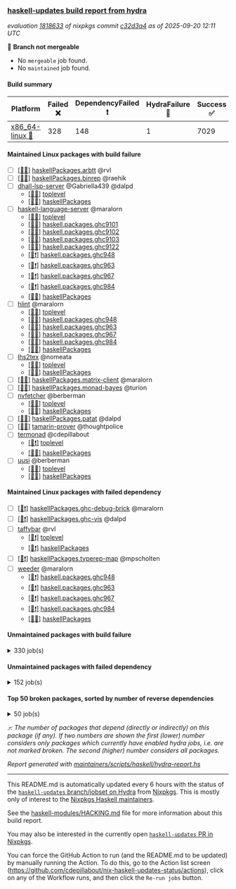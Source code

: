 ### [haskell-updates build report from hydra](https://hydra.nixos.org/jobset/nixpkgs/haskell-updates)
*evaluation [1818633](https://hydra.nixos.org/eval/1818633) of nixpkgs commit [c32d3a4](https://github.com/NixOS/nixpkgs/commits/c32d3a431fad6121031ef5a634d76590ac48102c) as of 2025-09-20 12:11 UTC*

🔴 **Branch not mergeable**
  * No `mergeable` job found.
  * No `maintained` job found.

#### Build summary

 | Platform | Failed ❌ | DependencyFailed ❗ | HydraFailure 🚧 | Success ✅ | 
 | --- | --- | --- | --- | --- | 
 | [x86_64-linux 🐧](https://hydra.nixos.org/eval/1818633?filter=.x86_64-linux) | 328 | 148 | 1 | 7029 | 
#### Maintained Linux packages with build failure
- [ ] [[🐧❌]](https://hydra.nixos.org/build/307516851) [haskellPackages.arbtt](https://hydra.nixos.org/eval/1818633?filter=haskellPackages.arbtt) @rvl
- [ ] [[🐧❌]](https://hydra.nixos.org/build/307517077) [haskellPackages.binrep](https://hydra.nixos.org/eval/1818633?filter=haskellPackages.binrep) @raehik
- [ ] [dhall-lsp-server](https://hydra.nixos.org/eval/1818633?filter=dhall-lsp-server) @Gabriella439 @dalpd
  - [[🐧❌]](https://hydra.nixos.org/build/307609813) [toplevel](https://hydra.nixos.org/eval/1818633?filter=dhall-lsp-server)
  - [[🐧❌]](https://hydra.nixos.org/build/307610458) [haskellPackages](https://hydra.nixos.org/eval/1818633?filter=haskellPackages.dhall-lsp-server)
- [ ] [haskell-language-server](https://hydra.nixos.org/eval/1818633?filter=haskell-language-server) @maralorn
  - [[🐧✅]](https://hydra.nixos.org/build/307609909) [toplevel](https://hydra.nixos.org/eval/1818633?filter=haskell-language-server)
  - [[🐧✅]](https://hydra.nixos.org/build/307609845) [haskell.packages.ghc9101](https://hydra.nixos.org/eval/1818633?filter=haskell.packages.ghc9101.haskell-language-server)
  - [[🐧✅]](https://hydra.nixos.org/build/307609854) [haskell.packages.ghc9102](https://hydra.nixos.org/eval/1818633?filter=haskell.packages.ghc9102.haskell-language-server)
  - [[🐧✅]](https://hydra.nixos.org/build/307609861) [haskell.packages.ghc9103](https://hydra.nixos.org/eval/1818633?filter=haskell.packages.ghc9103.haskell-language-server)
  - [[🐧❌]](https://hydra.nixos.org/build/307609875) [haskell.packages.ghc9122](https://hydra.nixos.org/eval/1818633?filter=haskell.packages.ghc9122.haskell-language-server)
  - [[🐧❗]](https://hydra.nixos.org/build/307609890) [haskell.packages.ghc948](https://hydra.nixos.org/eval/1818633?filter=haskell.packages.ghc948.haskell-language-server)
  - [[🐧❗]](https://hydra.nixos.org/build/307609904) [haskell.packages.ghc963](https://hydra.nixos.org/eval/1818633?filter=haskell.packages.ghc963.haskell-language-server)
  - [[🐧❗]](https://hydra.nixos.org/build/307609906) [haskell.packages.ghc967](https://hydra.nixos.org/eval/1818633?filter=haskell.packages.ghc967.haskell-language-server)
  - [[🐧❗]](https://hydra.nixos.org/build/307609931) [haskell.packages.ghc984](https://hydra.nixos.org/eval/1818633?filter=haskell.packages.ghc984.haskell-language-server)
  - [[🐧✅]](https://hydra.nixos.org/build/307610850) [haskellPackages](https://hydra.nixos.org/eval/1818633?filter=haskellPackages.haskell-language-server)
- [ ] [hlint](https://hydra.nixos.org/eval/1818633?filter=hlint) @maralorn
  - [[🐧✅]](https://hydra.nixos.org/build/307523323) [toplevel](https://hydra.nixos.org/eval/1818633?filter=hlint)
  - [[🐧✅]](https://hydra.nixos.org/build/307504305) [haskell.packages.ghc948](https://hydra.nixos.org/eval/1818633?filter=haskell.packages.ghc948.hlint)
  - [[🐧❌]](https://hydra.nixos.org/build/307609865) [haskell.packages.ghc963](https://hydra.nixos.org/eval/1818633?filter=haskell.packages.ghc963.hlint)
  - [[🐧❌]](https://hydra.nixos.org/build/307609888) [haskell.packages.ghc967](https://hydra.nixos.org/eval/1818633?filter=haskell.packages.ghc967.hlint)
  - [[🐧❌]](https://hydra.nixos.org/build/307609887) [haskell.packages.ghc984](https://hydra.nixos.org/eval/1818633?filter=haskell.packages.ghc984.hlint)
  - [[🐧✅]](https://hydra.nixos.org/build/307519260) [haskellPackages](https://hydra.nixos.org/eval/1818633?filter=haskellPackages.hlint)
- [ ] [lhs2tex](https://hydra.nixos.org/eval/1818633?filter=lhs2tex) @nomeata
  - [[🐧❌]](https://hydra.nixos.org/build/307523330) [toplevel](https://hydra.nixos.org/eval/1818633?filter=lhs2tex)
  - [[🐧❌]](https://hydra.nixos.org/build/307520007) [haskellPackages](https://hydra.nixos.org/eval/1818633?filter=haskellPackages.lhs2tex)
- [ ] [[🐧❌]](https://hydra.nixos.org/build/307611067) [haskellPackages.matrix-client](https://hydra.nixos.org/eval/1818633?filter=haskellPackages.matrix-client) @maralorn
- [ ] [[🐧❌]](https://hydra.nixos.org/build/307520391) [haskellPackages.monad-bayes](https://hydra.nixos.org/eval/1818633?filter=haskellPackages.monad-bayes) @turion
- [ ] [nvfetcher](https://hydra.nixos.org/eval/1818633?filter=nvfetcher) @berberman
  - [[🐧❌]](https://hydra.nixos.org/build/307682440) [toplevel](https://hydra.nixos.org/eval/1818633?filter=nvfetcher)
  - [[🐧❌]](https://hydra.nixos.org/build/307682437) [haskellPackages](https://hydra.nixos.org/eval/1818633?filter=haskellPackages.nvfetcher)
- [ ] [[🐧❌]](https://hydra.nixos.org/build/307611198) [haskellPackages.patat](https://hydra.nixos.org/eval/1818633?filter=haskellPackages.patat) @dalpd
- [ ] [[🐧❌]](https://hydra.nixos.org/build/307611693) [tamarin-prover](https://hydra.nixos.org/eval/1818633?filter=tamarin-prover) @thoughtpolice
- [ ] [termonad](https://hydra.nixos.org/eval/1818633?filter=termonad) @cdepillabout
  - [[🐧❗]](https://hydra.nixos.org/build/307611678) [toplevel](https://hydra.nixos.org/eval/1818633?filter=termonad)
  - [[🐧❌]](https://hydra.nixos.org/build/307611443) [haskellPackages](https://hydra.nixos.org/eval/1818633?filter=haskellPackages.termonad)
- [ ] [uusi](https://hydra.nixos.org/eval/1818633?filter=uusi) @berberman
  - [[🐧❌]](https://hydra.nixos.org/build/307523422) [toplevel](https://hydra.nixos.org/eval/1818633?filter=uusi)
  - [[🐧❌]](https://hydra.nixos.org/build/307522902) [haskellPackages](https://hydra.nixos.org/eval/1818633?filter=haskellPackages.uusi)
#### Maintained Linux packages with failed dependency
- [ ] [[🐧❗]](https://hydra.nixos.org/build/307518551) [haskellPackages.ghc-debug-brick](https://hydra.nixos.org/eval/1818633?filter=haskellPackages.ghc-debug-brick) @maralorn
- [ ] [[🐧❗]](https://hydra.nixos.org/build/307518607) [haskellPackages.ghc-vis](https://hydra.nixos.org/eval/1818633?filter=haskellPackages.ghc-vis) @dalpd
- [ ] [taffybar](https://hydra.nixos.org/eval/1818633?filter=taffybar) @rvl
  - [[🐧❗]](https://hydra.nixos.org/build/307611684) [toplevel](https://hydra.nixos.org/eval/1818633?filter=taffybar)
  - [[🐧❗]](https://hydra.nixos.org/build/307611431) [haskellPackages](https://hydra.nixos.org/eval/1818633?filter=haskellPackages.taffybar)
- [ ] [[🐧❗]](https://hydra.nixos.org/build/307522751) [haskellPackages.typerep-map](https://hydra.nixos.org/eval/1818633?filter=haskellPackages.typerep-map) @mpscholten
- [ ] [weeder](https://hydra.nixos.org/eval/1818633?filter=weeder) @maralorn
  - [[🐧❗]](https://hydra.nixos.org/build/307504307) [haskell.packages.ghc948](https://hydra.nixos.org/eval/1818633?filter=haskell.packages.ghc948.weeder)
  - [[🐧❗]](https://hydra.nixos.org/build/307504329) [haskell.packages.ghc963](https://hydra.nixos.org/eval/1818633?filter=haskell.packages.ghc963.weeder)
  - [[🐧❗]](https://hydra.nixos.org/build/307504357) [haskell.packages.ghc967](https://hydra.nixos.org/eval/1818633?filter=haskell.packages.ghc967.weeder)
  - [[🐧❗]](https://hydra.nixos.org/build/307504392) [haskell.packages.ghc984](https://hydra.nixos.org/eval/1818633?filter=haskell.packages.ghc984.weeder)
  - [[🐧✅]](https://hydra.nixos.org/build/307523095) [haskellPackages](https://hydra.nixos.org/eval/1818633?filter=haskellPackages.weeder)
#### Unmaintained packages with build failure
<details><summary>330 job(s) </summary>

- [ ] [[🐧❌]](https://hydra.nixos.org/build/307518583) [haskellPackages.ghc-typelits-knownnat](https://hydra.nixos.org/eval/1818633?filter=haskellPackages.ghc-typelits-knownnat)  ⤴️ 20 | 60
- [ ] [[🐧❌]](https://hydra.nixos.org/build/307611094) [haskellPackages.monad-logger-aeson](https://hydra.nixos.org/eval/1818633?filter=haskellPackages.monad-logger-aeson)  ⤴️ 5 | 16
- [ ] [[🐧❌]](https://hydra.nixos.org/build/307519070) [haskellPackages.hashmap-io](https://hydra.nixos.org/eval/1818633?filter=haskellPackages.hashmap-io)  ⤴️ 5 | 9
- [ ] [[🐧❌]](https://hydra.nixos.org/build/307516269) [haskellPackages.accelerate](https://hydra.nixos.org/eval/1818633?filter=haskellPackages.accelerate)  ⤴️ 4 | 42
- [ ] [[🐧❌]](https://hydra.nixos.org/build/307517496) [haskellPackages.conferer](https://hydra.nixos.org/eval/1818633?filter=haskellPackages.conferer)  ⤴️ 4 | 13
- [ ] [[🐧❌]](https://hydra.nixos.org/build/307516784) [haskellPackages.ascii-caseless](https://hydra.nixos.org/eval/1818633?filter=haskellPackages.ascii-caseless)  ⤴️ 4 | 12
- [ ] [[🐧❌]](https://hydra.nixos.org/build/307520084) [haskellPackages.liquid-ghc-prim](https://hydra.nixos.org/eval/1818633?filter=haskellPackages.liquid-ghc-prim)  ⤴️ 4 | 4
- [ ] [[🐧❌]](https://hydra.nixos.org/build/307519565) [haskellPackages.hw-string-parse](https://hydra.nixos.org/eval/1818633?filter=haskellPackages.hw-string-parse)  ⤴️ 3 | 29
- [ ] [[🐧❌]](https://hydra.nixos.org/build/307518587) [haskellPackages.ghc-typelits-presburger](https://hydra.nixos.org/eval/1818633?filter=haskellPackages.ghc-typelits-presburger)  ⤴️ 3 | 11
- [ ] [[🐧❌]](https://hydra.nixos.org/build/307518686) [haskellPackages.gitlib](https://hydra.nixos.org/eval/1818633?filter=haskellPackages.gitlib)  ⤴️ 3 | 7
- [ ] [[🐧❌]](https://hydra.nixos.org/build/307520550) [haskellPackages.nanovg](https://hydra.nixos.org/eval/1818633?filter=haskellPackages.nanovg)  ⤴️ 3 | 5
- [ ] [[🐧❌]](https://hydra.nixos.org/build/307521928) [haskellPackages.single-tuple](https://hydra.nixos.org/eval/1818633?filter=haskellPackages.single-tuple)  ⤴️ 3 | 4
- [ ] [[🐧❌]](https://hydra.nixos.org/build/307522842) [haskellPackages.universum](https://hydra.nixos.org/eval/1818633?filter=haskellPackages.universum)  ⤴️ 2 | 25
- [ ] [[🐧❌]](https://hydra.nixos.org/build/307610307) [haskellPackages.avro](https://hydra.nixos.org/eval/1818633?filter=haskellPackages.avro)  ⤴️ 2 | 10
- [ ] [[🐧❌]](https://hydra.nixos.org/build/307521331) [haskellPackages.quantification](https://hydra.nixos.org/eval/1818633?filter=haskellPackages.quantification)  ⤴️ 2 | 10
- [ ] [[🐧❌]](https://hydra.nixos.org/build/307611574) [haskellPackages.xml-conduit-writer](https://hydra.nixos.org/eval/1818633?filter=haskellPackages.xml-conduit-writer)  ⤴️ 2 | 7
- [ ] [[🐧❌]](https://hydra.nixos.org/build/307610574) [haskellPackages.gi-gtk-hs](https://hydra.nixos.org/eval/1818633?filter=haskellPackages.gi-gtk-hs)  ⤴️ 2 | 6
- [ ] [[🐧❌]](https://hydra.nixos.org/build/307519217) [haskellPackages.hgmp](https://hydra.nixos.org/eval/1818633?filter=haskellPackages.hgmp)  ⤴️ 2 | 6
- [ ] [[🐧❌]](https://hydra.nixos.org/build/307611393) [haskellPackages.sr-extra](https://hydra.nixos.org/eval/1818633?filter=haskellPackages.sr-extra)  ⤴️ 2 | 5
- [ ] [[🐧❌]](https://hydra.nixos.org/build/307521709) [haskellPackages.selda](https://hydra.nixos.org/eval/1818633?filter=haskellPackages.selda)  ⤴️ 2 | 4
- [ ] [[🐧❌]](https://hydra.nixos.org/build/307610411) [haskellPackages.crucible-debug](https://hydra.nixos.org/eval/1818633?filter=haskellPackages.crucible-debug)  ⤴️ 2 | 3
- [ ] [[🐧❌]](https://hydra.nixos.org/build/307610404) [haskellPackages.crucible-symio](https://hydra.nixos.org/eval/1818633?filter=haskellPackages.crucible-symio)  ⤴️ 2 | 3
- [ ] [[🐧❌]](https://hydra.nixos.org/build/307611123) [haskellPackages.net-mqtt](https://hydra.nixos.org/eval/1818633?filter=haskellPackages.net-mqtt)  ⤴️ 2 | 3
- [ ] [[🐧❌]](https://hydra.nixos.org/build/307610816) [haskellPackages.gtk-strut](https://hydra.nixos.org/eval/1818633?filter=haskellPackages.gtk-strut)  ⤴️ 2 | 2
- [ ] [[🐧❌]](https://hydra.nixos.org/build/307522197) [haskellPackages.strict-containers](https://hydra.nixos.org/eval/1818633?filter=haskellPackages.strict-containers)  ⤴️ 2 | 2
- [ ] [[🐧❌]](https://hydra.nixos.org/build/307520711) [haskellPackages.o-clock](https://hydra.nixos.org/eval/1818633?filter=haskellPackages.o-clock)  ⤴️ 1 | 11
- [ ] [[🐧❌]](https://hydra.nixos.org/build/307517438) [haskellPackages.compact-word-vectors](https://hydra.nixos.org/eval/1818633?filter=haskellPackages.compact-word-vectors)  ⤴️ 1 | 10
- [ ] [[🐧❌]](https://hydra.nixos.org/build/307517440) [haskellPackages.compdata](https://hydra.nixos.org/eval/1818633?filter=haskellPackages.compdata)  ⤴️ 1 | 10
- [ ] [[🐧❌]](https://hydra.nixos.org/build/307516787) [haskellPackages.ascii-group](https://hydra.nixos.org/eval/1818633?filter=haskellPackages.ascii-group)  ⤴️ 1 | 9
- [ ] [[🐧❌]](https://hydra.nixos.org/build/307517167) [haskellPackages.bytestring-nums](https://hydra.nixos.org/eval/1818633?filter=haskellPackages.bytestring-nums)  ⤴️ 1 | 9
- [ ] [[🐧❌]](https://hydra.nixos.org/build/307609920) [haskellPackages.Frames](https://hydra.nixos.org/eval/1818633?filter=haskellPackages.Frames)  ⤴️ 1 | 7
- [ ] [[🐧❌]](https://hydra.nixos.org/build/307519243) [haskellPackages.hjson](https://hydra.nixos.org/eval/1818633?filter=haskellPackages.hjson)  ⤴️ 1 | 6
- [ ] [[🐧❌]](https://hydra.nixos.org/build/307610877) [haskellPackages.hasql-transaction-io](https://hydra.nixos.org/eval/1818633?filter=haskellPackages.hasql-transaction-io)  ⤴️ 1 | 5
- [ ] [[🐧❌]](https://hydra.nixos.org/build/307522924) [haskellPackages.uuagc-cabal](https://hydra.nixos.org/eval/1818633?filter=haskellPackages.uuagc-cabal)  ⤴️ 1 | 5
- [ ] [[🐧❌]](https://hydra.nixos.org/build/307517066) [haskellPackages.bookhound](https://hydra.nixos.org/eval/1818633?filter=haskellPackages.bookhound)  ⤴️ 1 | 3
- [ ] [[🐧❌]](https://hydra.nixos.org/build/307518707) [haskellPackages.gll](https://hydra.nixos.org/eval/1818633?filter=haskellPackages.gll)  ⤴️ 1 | 3
- [ ] [[🐧❌]](https://hydra.nixos.org/build/307610903) [haskellPackages.hip](https://hydra.nixos.org/eval/1818633?filter=haskellPackages.hip)  ⤴️ 1 | 3
- [ ] [[🐧❌]](https://hydra.nixos.org/build/307519510) [haskellPackages.hspray](https://hydra.nixos.org/eval/1818633?filter=haskellPackages.hspray)  ⤴️ 1 | 3
- [ ] [[🐧❌]](https://hydra.nixos.org/build/307520429) [haskellPackages.mono-traversable-keys](https://hydra.nixos.org/eval/1818633?filter=haskellPackages.mono-traversable-keys)  ⤴️ 1 | 3
- [ ] [[🐧❌]](https://hydra.nixos.org/build/307516240) [haskellPackages.WeakSets](https://hydra.nixos.org/eval/1818633?filter=haskellPackages.WeakSets)  ⤴️ 1 | 2
- [ ] [[🐧❌]](https://hydra.nixos.org/build/307518603) [haskellPackages.ghci-dap](https://hydra.nixos.org/eval/1818633?filter=haskellPackages.ghci-dap)  ⤴️ 1 | 2
- [ ] [[🐧❌]](https://hydra.nixos.org/build/307518936) [haskellPackages.graph-wrapper](https://hydra.nixos.org/eval/1818633?filter=haskellPackages.graph-wrapper)  ⤴️ 1 | 2
- [ ] [[🐧❌]](https://hydra.nixos.org/build/307521213) [haskellPackages.primitive-containers](https://hydra.nixos.org/eval/1818633?filter=haskellPackages.primitive-containers)  ⤴️ 1 | 2
- [ ] [[🐧❌]](https://hydra.nixos.org/build/307522227) [haskellPackages.structured](https://hydra.nixos.org/eval/1818633?filter=haskellPackages.structured)  ⤴️ 1 | 2
- [ ] [[🐧❌]](https://hydra.nixos.org/build/307523066) [haskellPackages.webkitgtk3-javascriptcore](https://hydra.nixos.org/eval/1818633?filter=haskellPackages.webkitgtk3-javascriptcore)  ⤴️ 1 | 2
- [ ] [[🐧❌]](https://hydra.nixos.org/build/307611648) [haskellPackages.yu-utils](https://hydra.nixos.org/eval/1818633?filter=haskellPackages.yu-utils)  ⤴️ 1 | 2
- [ ] [[🐧❌]](https://hydra.nixos.org/build/307517807) [haskellPackages.defun-bool](https://hydra.nixos.org/eval/1818633?filter=haskellPackages.defun-bool)  ⤴️ 1 | 1
- [ ] [[🐧❌]](https://hydra.nixos.org/build/307518053) [haskellPackages.effects](https://hydra.nixos.org/eval/1818633?filter=haskellPackages.effects)  ⤴️ 1 | 1
- [ ] [[🐧❌]](https://hydra.nixos.org/build/307518185) [haskellPackages.explainable-predicates](https://hydra.nixos.org/eval/1818633?filter=haskellPackages.explainable-predicates)  ⤴️ 1 | 1
- [ ] [[🐧❌]](https://hydra.nixos.org/build/307518209) [haskellPackages.fadno-xml](https://hydra.nixos.org/eval/1818633?filter=haskellPackages.fadno-xml)  ⤴️ 1 | 1
- [ ] [[🐧❌]](https://hydra.nixos.org/build/307518380) [haskellPackages.fp-ieee](https://hydra.nixos.org/eval/1818633?filter=haskellPackages.fp-ieee)  ⤴️ 1 | 1
- [ ] [[🐧❌]](https://hydra.nixos.org/build/307518584) [haskellPackages.ghc-heap-view](https://hydra.nixos.org/eval/1818633?filter=haskellPackages.ghc-heap-view)  ⤴️ 1 | 1
- [ ] [[🐧❌]](https://hydra.nixos.org/build/307610571) [haskellPackages.gi-gtk-declarative](https://hydra.nixos.org/eval/1818633?filter=haskellPackages.gi-gtk-declarative)  ⤴️ 1 | 1
- [ ] [[🐧❌]](https://hydra.nixos.org/build/307610609) [haskellPackages.gi-webkit](https://hydra.nixos.org/eval/1818633?filter=haskellPackages.gi-webkit)  ⤴️ 1 | 1
- [ ] [[🐧❌]](https://hydra.nixos.org/build/307518669) [haskellPackages.gigaparsec](https://hydra.nixos.org/eval/1818633?filter=haskellPackages.gigaparsec)  ⤴️ 1 | 1
- [ ] [[🐧❌]](https://hydra.nixos.org/build/307610800) [haskellPackages.google-static-maps](https://hydra.nixos.org/eval/1818633?filter=haskellPackages.google-static-maps)  ⤴️ 1 | 1
- [ ] [[🐧❌]](https://hydra.nixos.org/build/307519045) [haskellPackages.happy-dot](https://hydra.nixos.org/eval/1818633?filter=haskellPackages.happy-dot)  ⤴️ 1 | 1
- [ ] [[🐧❌]](https://hydra.nixos.org/build/307520076) [haskellPackages.liquid-prelude](https://hydra.nixos.org/eval/1818633?filter=haskellPackages.liquid-prelude)  ⤴️ 1 | 1
- [ ] [[🐧❌]](https://hydra.nixos.org/build/307520133) [haskellPackages.long-double](https://hydra.nixos.org/eval/1818633?filter=haskellPackages.long-double)  ⤴️ 1 | 1
- [ ] [[🐧❌]](https://hydra.nixos.org/build/307611107) [haskellPackages.morpheus-graphql-code-gen](https://hydra.nixos.org/eval/1818633?filter=haskellPackages.morpheus-graphql-code-gen)  ⤴️ 1 | 1
- [ ] [[🐧❌]](https://hydra.nixos.org/build/307521504) [haskellPackages.regression-simple](https://hydra.nixos.org/eval/1818633?filter=haskellPackages.regression-simple)  ⤴️ 1 | 1
- [ ] [[🐧❌]](https://hydra.nixos.org/build/307521826) [haskellPackages.servant-routes](https://hydra.nixos.org/eval/1818633?filter=haskellPackages.servant-routes)  ⤴️ 1 | 1
- [ ] [[🐧❌]](https://hydra.nixos.org/build/307522184) [haskellPackages.stm-tlist](https://hydra.nixos.org/eval/1818633?filter=haskellPackages.stm-tlist)  ⤴️ 1 | 1
- [ ] [[🐧❌]](https://hydra.nixos.org/build/307522286) [haskellPackages.symtegration](https://hydra.nixos.org/eval/1818633?filter=haskellPackages.symtegration)  ⤴️ 1 | 1
- [ ] [[🐧❌]](https://hydra.nixos.org/build/307522744) [haskellPackages.typed-protocols](https://hydra.nixos.org/eval/1818633?filter=haskellPackages.typed-protocols)  ⤴️ 1 | 1
- [ ] [[🐧❌]](https://hydra.nixos.org/build/307522857) [haskellPackages.unleash-client-haskell-core](https://hydra.nixos.org/eval/1818633?filter=haskellPackages.unleash-client-haskell-core)  ⤴️ 1 | 1
- [ ] [[🐧❌]](https://hydra.nixos.org/build/307611565) [haskellPackages.wild-bind-indicator](https://hydra.nixos.org/eval/1818633?filter=haskellPackages.wild-bind-indicator)  ⤴️ 1 | 1
- [ ] [[🐧❌]](https://hydra.nixos.org/build/307518230) [haskellPackages.extensible](https://hydra.nixos.org/eval/1818633?filter=haskellPackages.extensible)  ⤴️ 0 | 13
- [ ] [[🐧❌]](https://hydra.nixos.org/build/307518197) [haskellPackages.extensible-effects](https://hydra.nixos.org/eval/1818633?filter=haskellPackages.extensible-effects)  ⤴️ 0 | 11
- [ ] [[🐧❌]](https://hydra.nixos.org/build/307518394) [haskellPackages.freer-simple](https://hydra.nixos.org/eval/1818633?filter=haskellPackages.freer-simple)  ⤴️ 0 | 9
- [ ] [[🐧❌]](https://hydra.nixos.org/build/307519683) [haskellPackages.int-cast](https://hydra.nixos.org/eval/1818633?filter=haskellPackages.int-cast)  ⤴️ 0 | 9
- [ ] [[🐧❌]](https://hydra.nixos.org/build/307518463) [haskellPackages.general-allocate](https://hydra.nixos.org/eval/1818633?filter=haskellPackages.general-allocate)  ⤴️ 0 | 7
- [ ] [[🐧❌]](https://hydra.nixos.org/build/307522991) [haskellPackages.vulkan-utils](https://hydra.nixos.org/eval/1818633?filter=haskellPackages.vulkan-utils)  ⤴️ 0 | 7
- [ ] [[🐧❌]](https://hydra.nixos.org/build/307518055) [haskellPackages.either-list-functions](https://hydra.nixos.org/eval/1818633?filter=haskellPackages.either-list-functions)  ⤴️ 0 | 6
- [ ] [[🐧❌]](https://hydra.nixos.org/build/307518247) [haskellPackages.fec](https://hydra.nixos.org/eval/1818633?filter=haskellPackages.fec)  ⤴️ 0 | 5
- [ ] [[🐧❌]](https://hydra.nixos.org/build/307518337) [haskellPackages.folly-clib](https://hydra.nixos.org/eval/1818633?filter=haskellPackages.folly-clib)  ⤴️ 0 | 5
- [ ] [[🐧❌]](https://hydra.nixos.org/build/307520047) [haskellPackages.limp](https://hydra.nixos.org/eval/1818633?filter=haskellPackages.limp)  ⤴️ 0 | 5
- [ ] [[🐧❌]](https://hydra.nixos.org/build/307521638) [haskellPackages.run-haskell-module](https://hydra.nixos.org/eval/1818633?filter=haskellPackages.run-haskell-module)  ⤴️ 0 | 5
- [ ] [[🐧❌]](https://hydra.nixos.org/build/307523072) [haskellPackages.webkit](https://hydra.nixos.org/eval/1818633?filter=haskellPackages.webkit)  ⤴️ 0 | 5
- [ ] [[🐧❌]](https://hydra.nixos.org/build/307520442) [haskellPackages.monoid-statistics](https://hydra.nixos.org/eval/1818633?filter=haskellPackages.monoid-statistics)  ⤴️ 0 | 4
- [ ] [[🐧❌]](https://hydra.nixos.org/build/307522058) [haskellPackages.spatial-rotations](https://hydra.nixos.org/eval/1818633?filter=haskellPackages.spatial-rotations)  ⤴️ 0 | 4
- [ ] [[🐧❌]](https://hydra.nixos.org/build/307682428) [haskellPackages.Codec-Image-DevIL](https://hydra.nixos.org/eval/1818633?filter=haskellPackages.Codec-Image-DevIL)  ⤴️ 0 | 3
- [ ] [[🐧❌]](https://hydra.nixos.org/build/307518242) [haskellPackages.fb-stubs](https://hydra.nixos.org/eval/1818633?filter=haskellPackages.fb-stubs)  ⤴️ 0 | 3
- [ ] [[🐧❌]](https://hydra.nixos.org/build/307610526) [haskellPackages.fortran-src](https://hydra.nixos.org/eval/1818633?filter=haskellPackages.fortran-src)  ⤴️ 0 | 3
- [ ] [[🐧❌]](https://hydra.nixos.org/build/307518948) [haskellPackages.grid](https://hydra.nixos.org/eval/1818633?filter=haskellPackages.grid)  ⤴️ 0 | 3
- [ ] [[🐧❌]](https://hydra.nixos.org/build/307611034) [haskellPackages.language-lua](https://hydra.nixos.org/eval/1818633?filter=haskellPackages.language-lua)  ⤴️ 0 | 3
- [ ] [[🐧❌]](https://hydra.nixos.org/build/307520156) [haskellPackages.lrucaching](https://hydra.nixos.org/eval/1818633?filter=haskellPackages.lrucaching)  ⤴️ 0 | 3
- [ ] [[🐧❌]](https://hydra.nixos.org/build/307520702) [haskellPackages.numhask-array](https://hydra.nixos.org/eval/1818633?filter=haskellPackages.numhask-array)  ⤴️ 0 | 3
- [ ] [[🐧❌]](https://hydra.nixos.org/build/307521455) [haskellPackages.record-dot-preprocessor](https://hydra.nixos.org/eval/1818633?filter=haskellPackages.record-dot-preprocessor)  ⤴️ 0 | 3
- [ ] [[🐧❌]](https://hydra.nixos.org/build/307517203) [haskellPackages.cabal-macosx](https://hydra.nixos.org/eval/1818633?filter=haskellPackages.cabal-macosx)  ⤴️ 0 | 2
- [ ] [[🐧❌]](https://hydra.nixos.org/build/307517470) [haskellPackages.concurrent-machines](https://hydra.nixos.org/eval/1818633?filter=haskellPackages.concurrent-machines)  ⤴️ 0 | 2
- [ ] [[🐧❌]](https://hydra.nixos.org/build/307517482) [haskellPackages.concurrent-utilities](https://hydra.nixos.org/eval/1818633?filter=haskellPackages.concurrent-utilities)  ⤴️ 0 | 2
- [ ] [[🐧❌]](https://hydra.nixos.org/build/307518027) [haskellPackages.ebird-api](https://hydra.nixos.org/eval/1818633?filter=haskellPackages.ebird-api)  ⤴️ 0 | 2
- [ ] [[🐧❌]](https://hydra.nixos.org/build/307518529) [haskellPackages.geniplate-mirror](https://hydra.nixos.org/eval/1818633?filter=haskellPackages.geniplate-mirror)  ⤴️ 0 | 2
- [ ] [[🐧❌]](https://hydra.nixos.org/build/307518994) [haskellPackages.hBDD](https://hydra.nixos.org/eval/1818633?filter=haskellPackages.hBDD)  ⤴️ 0 | 2
- [ ] [[🐧❌]](https://hydra.nixos.org/build/307519194) [haskellPackages.heroku](https://hydra.nixos.org/eval/1818633?filter=haskellPackages.heroku)  ⤴️ 0 | 2
- [ ] [[🐧❌]](https://hydra.nixos.org/build/307519252) [haskellPackages.hindent](https://hydra.nixos.org/eval/1818633?filter=haskellPackages.hindent)  ⤴️ 0 | 2
- [ ] [[🐧❌]](https://hydra.nixos.org/build/307520163) [haskellPackages.looksee](https://hydra.nixos.org/eval/1818633?filter=haskellPackages.looksee)  ⤴️ 0 | 2
- [ ] [[🐧❌]](https://hydra.nixos.org/build/307520912) [haskellPackages.partial-order](https://hydra.nixos.org/eval/1818633?filter=haskellPackages.partial-order)  ⤴️ 0 | 2
- [ ] [[🐧❌]](https://hydra.nixos.org/build/307521087) [haskellPackages.polysemy-log-co](https://hydra.nixos.org/eval/1818633?filter=haskellPackages.polysemy-log-co)  ⤴️ 0 | 2
- [ ] [[🐧❌]](https://hydra.nixos.org/build/307611251) [haskellPackages.prodapi](https://hydra.nixos.org/eval/1818633?filter=haskellPackages.prodapi)  ⤴️ 0 | 2
- [ ] [[🐧❌]](https://hydra.nixos.org/build/307522805) [haskellPackages.unfork](https://hydra.nixos.org/eval/1818633?filter=haskellPackages.unfork)  ⤴️ 0 | 2
- [ ] [[🐧❌]](https://hydra.nixos.org/build/307611599) [haskellPackages.yesod-auth-hashdb](https://hydra.nixos.org/eval/1818633?filter=haskellPackages.yesod-auth-hashdb)  ⤴️ 0 | 2
- [ ] [[🐧❌]](https://hydra.nixos.org/build/307515931) [haskellPackages.Cabal-hooks](https://hydra.nixos.org/eval/1818633?filter=haskellPackages.Cabal-hooks)  ⤴️ 0 | 1
- [ ] [[🐧❌]](https://hydra.nixos.org/build/307610340) [haskellPackages.byte-containers](https://hydra.nixos.org/eval/1818633?filter=haskellPackages.byte-containers)  ⤴️ 0 | 1
- [ ] [[🐧❌]](https://hydra.nixos.org/build/307517814) [haskellPackages.delaunayNd](https://hydra.nixos.org/eval/1818633?filter=haskellPackages.delaunayNd)  ⤴️ 0 | 1
- [ ] [[🐧❌]](https://hydra.nixos.org/build/307518032) [haskellPackages.easy-logger](https://hydra.nixos.org/eval/1818633?filter=haskellPackages.easy-logger)  ⤴️ 0 | 1
- [ ] [[🐧❌]](https://hydra.nixos.org/build/307518434) [haskellPackages.funcons-values](https://hydra.nixos.org/eval/1818633?filter=haskellPackages.funcons-values)  ⤴️ 0 | 1
- [ ] [[🐧❌]](https://hydra.nixos.org/build/307518458) [haskellPackages.gauge](https://hydra.nixos.org/eval/1818633?filter=haskellPackages.gauge)  ⤴️ 0 | 1
- [ ] [[🐧❌]](https://hydra.nixos.org/build/307518723) [haskellPackages.gloss-raster](https://hydra.nixos.org/eval/1818633?filter=haskellPackages.gloss-raster)  ⤴️ 0 | 1
- [ ] [[🐧❌]](https://hydra.nixos.org/build/307518928) [haskellPackages.granite](https://hydra.nixos.org/eval/1818633?filter=haskellPackages.granite)  ⤴️ 0 | 1
- [ ] [[🐧❌]](https://hydra.nixos.org/build/307610892) [haskellPackages.hasql-cursor-transaction](https://hydra.nixos.org/eval/1818633?filter=haskellPackages.hasql-cursor-transaction)  ⤴️ 0 | 1
- [ ] [[🐧❌]](https://hydra.nixos.org/build/307519247) [haskellPackages.hkd](https://hydra.nixos.org/eval/1818633?filter=haskellPackages.hkd)  ⤴️ 0 | 1
- [ ] [[🐧❌]](https://hydra.nixos.org/build/307610912) [haskellPackages.hoauth2-providers](https://hydra.nixos.org/eval/1818633?filter=haskellPackages.hoauth2-providers)  ⤴️ 0 | 1
- [ ] [[🐧❌]](https://hydra.nixos.org/build/307519553) [haskellPackages.hw-hedgehog](https://hydra.nixos.org/eval/1818633?filter=haskellPackages.hw-hedgehog)  ⤴️ 0 | 1
- [ ] [[🐧❌]](https://hydra.nixos.org/build/307520493) [haskellPackages.multi-containers](https://hydra.nixos.org/eval/1818633?filter=haskellPackages.multi-containers)  ⤴️ 0 | 1
- [ ] [[🐧❌]](https://hydra.nixos.org/build/307521060) [haskellPackages.pipes-interleave](https://hydra.nixos.org/eval/1818633?filter=haskellPackages.pipes-interleave)  ⤴️ 0 | 1
- [ ] [[🐧❌]](https://hydra.nixos.org/build/307611243) [haskellPackages.postgresql-simple-interval](https://hydra.nixos.org/eval/1818633?filter=haskellPackages.postgresql-simple-interval)  ⤴️ 0 | 1
- [ ] [[🐧❌]](https://hydra.nixos.org/build/307521572) [haskellPackages.retrie](https://hydra.nixos.org/eval/1818633?filter=haskellPackages.retrie)  ⤴️ 0 | 1
- [ ] [[🐧❌]](https://hydra.nixos.org/build/307611286) [haskellPackages.rss-conduit](https://hydra.nixos.org/eval/1818633?filter=haskellPackages.rss-conduit)  ⤴️ 0 | 1
- [ ] [[🐧❌]](https://hydra.nixos.org/build/307521644) [haskellPackages.safe-decimal](https://hydra.nixos.org/eval/1818633?filter=haskellPackages.safe-decimal)  ⤴️ 0 | 1
- [ ] [[🐧❌]](https://hydra.nixos.org/build/307521878) [haskellPackages.set-monad](https://hydra.nixos.org/eval/1818633?filter=haskellPackages.set-monad)  ⤴️ 0 | 1
- [ ] [[🐧❌]](https://hydra.nixos.org/build/307522028) [haskellPackages.snappy-hs](https://hydra.nixos.org/eval/1818633?filter=haskellPackages.snappy-hs)  ⤴️ 0 | 1
- [ ] [[🐧❌]](https://hydra.nixos.org/build/307522202) [haskellPackages.streamly-process](https://hydra.nixos.org/eval/1818633?filter=haskellPackages.streamly-process)  ⤴️ 0 | 1
- [ ] [[🐧❌]](https://hydra.nixos.org/build/307523211) [haskellPackages.xz](https://hydra.nixos.org/eval/1818633?filter=haskellPackages.xz)  ⤴️ 0 | 1
- [ ] [[🐧❌]](https://hydra.nixos.org/build/307515919) [haskellPackages.AsyncRattus](https://hydra.nixos.org/eval/1818633?filter=haskellPackages.AsyncRattus) 
- [ ] [[🐧❌]](https://hydra.nixos.org/build/307515968) [haskellPackages.ConClusion](https://hydra.nixos.org/eval/1818633?filter=haskellPackages.ConClusion) 
- [ ] [[🐧❌]](https://hydra.nixos.org/build/307515955) [haskellPackages.DBFunctor](https://hydra.nixos.org/eval/1818633?filter=haskellPackages.DBFunctor) 
- [ ] [[🐧❌]](https://hydra.nixos.org/build/307516072) [haskellPackages.HyloDP](https://hydra.nixos.org/eval/1818633?filter=haskellPackages.HyloDP) 
- [ ] [[🐧❌]](https://hydra.nixos.org/build/307609917) [haskellPackages.JuicyPixels-scale-dct](https://hydra.nixos.org/eval/1818633?filter=haskellPackages.JuicyPixels-scale-dct) 
- [ ] [[🐧❌]](https://hydra.nixos.org/build/307516167) [haskellPackages.Rattus](https://hydra.nixos.org/eval/1818633?filter=haskellPackages.Rattus) 
- [ ] [[🐧❌]](https://hydra.nixos.org/build/307609942) [haskellPackages.adblock2privoxy](https://hydra.nixos.org/eval/1818633?filter=haskellPackages.adblock2privoxy) 
- [ ] [[🐧❌]](https://hydra.nixos.org/build/307516309) [haskellPackages.aeson-combinators](https://hydra.nixos.org/eval/1818633?filter=haskellPackages.aeson-combinators) 
- [ ] [[🐧❌]](https://hydra.nixos.org/build/307516312) [haskellPackages.aeson-generic-default](https://hydra.nixos.org/eval/1818633?filter=haskellPackages.aeson-generic-default) 
- [ ] [[🐧❌]](https://hydra.nixos.org/build/307516728) [haskellPackages.aoc](https://hydra.nixos.org/eval/1818633?filter=haskellPackages.aoc) 
- [ ] [[🐧❌]](https://hydra.nixos.org/build/307610290) [haskellPackages.array-mhs](https://hydra.nixos.org/eval/1818633?filter=haskellPackages.array-mhs) 
- [ ] [[🐧❌]](https://hydra.nixos.org/build/307516853) [haskellPackages.atomic-css](https://hydra.nixos.org/eval/1818633?filter=haskellPackages.atomic-css) 
- [ ] [[🐧❌]](https://hydra.nixos.org/build/307516873) [haskellPackages.aws-secrets](https://hydra.nixos.org/eval/1818633?filter=haskellPackages.aws-secrets) 
- [ ] [[🐧❌]](https://hydra.nixos.org/build/307516881) [haskellPackages.bamse](https://hydra.nixos.org/eval/1818633?filter=haskellPackages.bamse) 
- [ ] [[🐧❌]](https://hydra.nixos.org/build/307516959) [haskellPackages.betacode](https://hydra.nixos.org/eval/1818633?filter=haskellPackages.betacode) 
- [ ] [[🐧❌]](https://hydra.nixos.org/build/307517064) [haskellPackages.bluefin-algae](https://hydra.nixos.org/eval/1818633?filter=haskellPackages.bluefin-algae) 
- [ ] [[🐧❌]](https://hydra.nixos.org/build/307517069) [haskellPackages.bluefin-random](https://hydra.nixos.org/eval/1818633?filter=haskellPackages.bluefin-random) 
- [ ] [[🐧❌]](https://hydra.nixos.org/build/307517065) [haskellPackages.boardgame](https://hydra.nixos.org/eval/1818633?filter=haskellPackages.boardgame) 
- [ ] [[🐧❌]](https://hydra.nixos.org/build/307517131) [haskellPackages.brillo-algorithms](https://hydra.nixos.org/eval/1818633?filter=haskellPackages.brillo-algorithms) 
- [ ] [[🐧❌]](https://hydra.nixos.org/build/307517140) [haskellPackages.build](https://hydra.nixos.org/eval/1818633?filter=haskellPackages.build) 
- [ ] [[🐧❌]](https://hydra.nixos.org/build/307517214) [haskellPackages.cabal-cargs](https://hydra.nixos.org/eval/1818633?filter=haskellPackages.cabal-cargs) 
- [ ] [[🐧❌]](https://hydra.nixos.org/build/307610355) [haskellPackages.cabal-fix](https://hydra.nixos.org/eval/1818633?filter=haskellPackages.cabal-fix) 
- [ ] [[🐧❌]](https://hydra.nixos.org/build/307517253) [haskellPackages.cassava-generic](https://hydra.nixos.org/eval/1818633?filter=haskellPackages.cassava-generic) 
- [ ] [[🐧❌]](https://hydra.nixos.org/build/307517278) [haskellPackages.cfuture](https://hydra.nixos.org/eval/1818633?filter=haskellPackages.cfuture) 
- [ ] [[🐧❌]](https://hydra.nixos.org/build/307517327) [haskellPackages.chessica](https://hydra.nixos.org/eval/1818633?filter=haskellPackages.chessica) 
- [ ] [[🐧❌]](https://hydra.nixos.org/build/307517405) [haskellPackages.co-log-effectful](https://hydra.nixos.org/eval/1818633?filter=haskellPackages.co-log-effectful) 
- [ ] [[🐧❌]](https://hydra.nixos.org/build/307517383) [haskellPackages.co-log-json](https://hydra.nixos.org/eval/1818633?filter=haskellPackages.co-log-json) 
- [ ] [[🐧❌]](https://hydra.nixos.org/build/307517392) [haskellPackages.codet-plugin](https://hydra.nixos.org/eval/1818633?filter=haskellPackages.codet-plugin) 
- [ ] [[🐧❌]](https://hydra.nixos.org/build/307517425) [haskellPackages.comma-and](https://hydra.nixos.org/eval/1818633?filter=haskellPackages.comma-and) 
- [ ] [[🐧❌]](https://hydra.nixos.org/build/307517530) [haskellPackages.continuum](https://hydra.nixos.org/eval/1818633?filter=haskellPackages.continuum) 
- [ ] [[🐧❌]](https://hydra.nixos.org/build/307517531) [haskellPackages.continuum-client](https://hydra.nixos.org/eval/1818633?filter=haskellPackages.continuum-client) 
- [ ] [[🐧❌]](https://hydra.nixos.org/build/307517560) [haskellPackages.convexHullNd](https://hydra.nixos.org/eval/1818633?filter=haskellPackages.convexHullNd) 
- [ ] [[🐧❌]](https://hydra.nixos.org/build/307610386) [haskellPackages.coquina](https://hydra.nixos.org/eval/1818633?filter=haskellPackages.coquina) 
- [ ] [[🐧❌]](https://hydra.nixos.org/build/307517574) [haskellPackages.covenant](https://hydra.nixos.org/eval/1818633?filter=haskellPackages.covenant) 
- [ ] [[🐧❌]](https://hydra.nixos.org/build/307517578) [haskellPackages.cpmonad](https://hydra.nixos.org/eval/1818633?filter=haskellPackages.cpmonad) 
- [ ] [[🐧❌]](https://hydra.nixos.org/build/307610403) [haskellPackages.criterion-compare](https://hydra.nixos.org/eval/1818633?filter=haskellPackages.criterion-compare) 
- [ ] [[🐧❌]](https://hydra.nixos.org/build/307517616) [haskellPackages.crypt-sha512](https://hydra.nixos.org/eval/1818633?filter=haskellPackages.crypt-sha512) 
- [ ] [[🐧❌]](https://hydra.nixos.org/build/307517676) [haskellPackages.curly-expander](https://hydra.nixos.org/eval/1818633?filter=haskellPackages.curly-expander) 
- [ ] [[🐧❌]](https://hydra.nixos.org/build/307517739) [haskellPackages.data-forced](https://hydra.nixos.org/eval/1818633?filter=haskellPackages.data-forced) 
- [ ] [[🐧❌]](https://hydra.nixos.org/build/307517728) [haskellPackages.data-forest](https://hydra.nixos.org/eval/1818633?filter=haskellPackages.data-forest) 
- [ ] [[🐧❌]](https://hydra.nixos.org/build/307517771) [haskellPackages.dataframe](https://hydra.nixos.org/eval/1818633?filter=haskellPackages.dataframe) 
- [ ] [[🐧❌]](https://hydra.nixos.org/build/307517863) [haskellPackages.dawgdic](https://hydra.nixos.org/eval/1818633?filter=haskellPackages.dawgdic) 
- [ ] [[🐧❌]](https://hydra.nixos.org/build/307610432) [haskellPackages.dbus-app-launcher](https://hydra.nixos.org/eval/1818633?filter=haskellPackages.dbus-app-launcher) 
- [ ] [[🐧❌]](https://hydra.nixos.org/build/307517819) [haskellPackages.derive-prim](https://hydra.nixos.org/eval/1818633?filter=haskellPackages.derive-prim) 
- [ ] [[🐧❌]](https://hydra.nixos.org/build/307517921) [haskellPackages.disjoint-containers](https://hydra.nixos.org/eval/1818633?filter=haskellPackages.disjoint-containers) 
- [ ] [[🐧❌]](https://hydra.nixos.org/build/307517939) [haskellPackages.dlist-nonempty](https://hydra.nixos.org/eval/1818633?filter=haskellPackages.dlist-nonempty) 
- [ ] [[🐧❌]](https://hydra.nixos.org/build/307517942) [haskellPackages.dns-patterns](https://hydra.nixos.org/eval/1818633?filter=haskellPackages.dns-patterns) 
- [ ] [[🐧❌]](https://hydra.nixos.org/build/307518024) [haskellPackages.drawille](https://hydra.nixos.org/eval/1818633?filter=haskellPackages.drawille) 
- [ ] [[🐧❌]](https://hydra.nixos.org/build/307518010) [haskellPackages.dvorak](https://hydra.nixos.org/eval/1818633?filter=haskellPackages.dvorak) 
- [ ] [[🐧❌]](https://hydra.nixos.org/build/307518043) [haskellPackages.effect-stack](https://hydra.nixos.org/eval/1818633?filter=haskellPackages.effect-stack) 
- [ ] [[🐧❌]](https://hydra.nixos.org/build/307610478) [haskellPackages.elm-street](https://hydra.nixos.org/eval/1818633?filter=haskellPackages.elm-street) 
- [ ] [emanote](https://hydra.nixos.org/eval/1818633?filter=emanote) 
  - [[🐧❌]](https://hydra.nixos.org/build/307609841) [toplevel](https://hydra.nixos.org/eval/1818633?filter=emanote)
  - [[🐧❌]](https://hydra.nixos.org/build/307610499) [haskellPackages](https://hydra.nixos.org/eval/1818633?filter=haskellPackages.emanote)
- [ ] [[🐧❌]](https://hydra.nixos.org/build/307518140) [haskellPackages.eo-phi-normalizer](https://hydra.nixos.org/eval/1818633?filter=haskellPackages.eo-phi-normalizer) 
- [ ] [[🐧❌]](https://hydra.nixos.org/build/307610501) [haskellPackages.erpnext-api-client](https://hydra.nixos.org/eval/1818633?filter=haskellPackages.erpnext-api-client) 
- [ ] [[🐧❌]](https://hydra.nixos.org/build/307518175) [haskellPackages.exiftool](https://hydra.nixos.org/eval/1818633?filter=haskellPackages.exiftool) 
- [ ] [[🐧❌]](https://hydra.nixos.org/build/307518193) [haskellPackages.extended](https://hydra.nixos.org/eval/1818633?filter=haskellPackages.extended) 
- [ ] [[🐧❌]](https://hydra.nixos.org/build/307610508) [haskellPackages.fadno-braids](https://hydra.nixos.org/eval/1818633?filter=haskellPackages.fadno-braids) 
- [ ] [[🐧❌]](https://hydra.nixos.org/build/307518270) [haskellPackages.fakedata-quickcheck](https://hydra.nixos.org/eval/1818633?filter=haskellPackages.fakedata-quickcheck) 
- [ ] [[🐧❌]](https://hydra.nixos.org/build/307518236) [haskellPackages.fearOfView](https://hydra.nixos.org/eval/1818633?filter=haskellPackages.fearOfView) 
- [ ] [[🐧❌]](https://hydra.nixos.org/build/307518304) [haskellPackages.fixed-vector-cborg](https://hydra.nixos.org/eval/1818633?filter=haskellPackages.fixed-vector-cborg) 
- [ ] [[🐧❌]](https://hydra.nixos.org/build/307518298) [haskellPackages.fixed-vector-hetero](https://hydra.nixos.org/eval/1818633?filter=haskellPackages.fixed-vector-hetero) 
- [ ] [[🐧❌]](https://hydra.nixos.org/build/307518312) [haskellPackages.flexible-numeric-parsers](https://hydra.nixos.org/eval/1818633?filter=haskellPackages.flexible-numeric-parsers) 
- [ ] [[🐧❌]](https://hydra.nixos.org/build/307518377) [haskellPackages.free-foil](https://hydra.nixos.org/eval/1818633?filter=haskellPackages.free-foil) 
- [ ] [[🐧❌]](https://hydra.nixos.org/build/307518376) [haskellPackages.free-listt](https://hydra.nixos.org/eval/1818633?filter=haskellPackages.free-listt) 
- [ ] [[🐧❌]](https://hydra.nixos.org/build/307610532) [haskellPackages.fswatcher](https://hydra.nixos.org/eval/1818633?filter=haskellPackages.fswatcher) 
- [ ] [[🐧❌]](https://hydra.nixos.org/build/307518409) [haskellPackages.functor-classes-compat](https://hydra.nixos.org/eval/1818633?filter=haskellPackages.functor-classes-compat) 
- [ ] [[🐧❌]](https://hydra.nixos.org/build/307518431) [haskellPackages.fuzzyfind](https://hydra.nixos.org/eval/1818633?filter=haskellPackages.fuzzyfind) 
- [ ] [[🐧❌]](https://hydra.nixos.org/build/307610537) [haskellPackages.genai-lib](https://hydra.nixos.org/eval/1818633?filter=haskellPackages.genai-lib) 
- [ ] [[🐧❌]](https://hydra.nixos.org/build/307518550) [haskellPackages.ghc-debug-client](https://hydra.nixos.org/eval/1818633?filter=haskellPackages.ghc-debug-client) 
- [ ] [[🐧❌]](https://hydra.nixos.org/build/307518574) [haskellPackages.ghc-hie](https://hydra.nixos.org/eval/1818633?filter=haskellPackages.ghc-hie) 
- [ ] [ghc-lib](https://hydra.nixos.org/eval/1818633?filter=ghc-lib) 
  - [[🐧✅]](https://hydra.nixos.org/build/307504209) [haskell.packages.ghc9101](https://hydra.nixos.org/eval/1818633?filter=haskell.packages.ghc9101.ghc-lib)
  - [[🐧✅]](https://hydra.nixos.org/build/307504230) [haskell.packages.ghc9102](https://hydra.nixos.org/eval/1818633?filter=haskell.packages.ghc9102.ghc-lib)
  - [[🐧✅]](https://hydra.nixos.org/build/307515857) [haskell.packages.ghc9103](https://hydra.nixos.org/eval/1818633?filter=haskell.packages.ghc9103.ghc-lib)
  - [[🐧✅]](https://hydra.nixos.org/build/307515880) [haskell.packages.ghc9122](https://hydra.nixos.org/eval/1818633?filter=haskell.packages.ghc9122.ghc-lib)
  - [[🐧✅]](https://hydra.nixos.org/build/307504277) [haskell.packages.ghc948](https://hydra.nixos.org/eval/1818633?filter=haskell.packages.ghc948.ghc-lib)
  - [[🐧❌]](https://hydra.nixos.org/build/307609855) [haskell.packages.ghc963](https://hydra.nixos.org/eval/1818633?filter=haskell.packages.ghc963.ghc-lib)
  - [[🐧❌]](https://hydra.nixos.org/build/307609870) [haskell.packages.ghc967](https://hydra.nixos.org/eval/1818633?filter=haskell.packages.ghc967.ghc-lib)
  - [[🐧❌]](https://hydra.nixos.org/build/307609882) [haskell.packages.ghc984](https://hydra.nixos.org/eval/1818633?filter=haskell.packages.ghc984.ghc-lib)
  - [[🐧✅]](https://hydra.nixos.org/build/307518557) [haskellPackages](https://hydra.nixos.org/eval/1818633?filter=haskellPackages.ghc-lib)
- [ ] [[🐧❌]](https://hydra.nixos.org/build/307610598) [haskellPackages.ghcprofview](https://hydra.nixos.org/eval/1818633?filter=haskellPackages.ghcprofview) 
- [ ] [[🐧❌]](https://hydra.nixos.org/build/307610604) [haskellPackages.git-phoenix](https://hydra.nixos.org/eval/1818633?filter=haskellPackages.git-phoenix) 
- [ ] [[🐧❌]](https://hydra.nixos.org/build/307518731) [haskellPackages.glue-ekg](https://hydra.nixos.org/eval/1818633?filter=haskellPackages.glue-ekg) 
- [ ] [[🐧❌]](https://hydra.nixos.org/build/307610806) [haskellPackages.google-cloud-pubsub](https://hydra.nixos.org/eval/1818633?filter=haskellPackages.google-cloud-pubsub) 
- [ ] [[🐧❌]](https://hydra.nixos.org/build/307518943) [haskellPackages.graphwiz](https://hydra.nixos.org/eval/1818633?filter=haskellPackages.graphwiz) 
- [ ] [[🐧❌]](https://hydra.nixos.org/build/307610812) [haskellPackages.grfn](https://hydra.nixos.org/eval/1818633?filter=haskellPackages.grfn) 
- [ ] [[🐧❌]](https://hydra.nixos.org/build/307518962) [haskellPackages.growable-vector](https://hydra.nixos.org/eval/1818633?filter=haskellPackages.growable-vector) 
- [ ] [[🐧❌]](https://hydra.nixos.org/build/307518980) [haskellPackages.gym-hs](https://hydra.nixos.org/eval/1818633?filter=haskellPackages.gym-hs) 
- [ ] [hadolint](https://hydra.nixos.org/eval/1818633?filter=hadolint) 
  - [[🐧❌]](https://hydra.nixos.org/build/307609814) [toplevel](https://hydra.nixos.org/eval/1818633?filter=hadolint)
  - [[🐧❌]](https://hydra.nixos.org/build/307610831) [haskellPackages](https://hydra.nixos.org/eval/1818633?filter=haskellPackages.hadolint)
- [ ] [[🐧❌]](https://hydra.nixos.org/build/307610841) [haskellPackages.handwriting](https://hydra.nixos.org/eval/1818633?filter=haskellPackages.handwriting) 
- [ ] [[🐧❌]](https://hydra.nixos.org/build/307519053) [haskellPackages.hascal](https://hydra.nixos.org/eval/1818633?filter=haskellPackages.hascal) 
- [ ] [[🐧❌]](https://hydra.nixos.org/build/307519073) [haskellPackages.hash-cons](https://hydra.nixos.org/eval/1818633?filter=haskellPackages.hash-cons) 
- [ ] [[🐧❌]](https://hydra.nixos.org/build/307519058) [haskellPackages.hashids](https://hydra.nixos.org/eval/1818633?filter=haskellPackages.hashids) 
- [ ] [[🐧❌]](https://hydra.nixos.org/build/307610863) [haskellPackages.haskell-bee-pgmq](https://hydra.nixos.org/eval/1818633?filter=haskellPackages.haskell-bee-pgmq) 
- [ ] [[🐧❌]](https://hydra.nixos.org/build/307610866) [haskellPackages.hastily](https://hydra.nixos.org/eval/1818633?filter=haskellPackages.hastily) 
- [ ] [[🐧❌]](https://hydra.nixos.org/build/307519163) [haskellPackages.hedgehog-optics](https://hydra.nixos.org/eval/1818633?filter=haskellPackages.hedgehog-optics) 
- [ ] [[🐧❌]](https://hydra.nixos.org/build/307519230) [haskellPackages.hiedb-plugin](https://hydra.nixos.org/eval/1818633?filter=haskellPackages.hiedb-plugin) 
- [ ] [[🐧❌]](https://hydra.nixos.org/build/307519242) [haskellPackages.histogram-simple](https://hydra.nixos.org/eval/1818633?filter=haskellPackages.histogram-simple) 
- [ ] [[🐧❌]](https://hydra.nixos.org/build/307610909) [haskellPackages.hnix-store-db](https://hydra.nixos.org/eval/1818633?filter=haskellPackages.hnix-store-db) 
- [ ] [[🐧❌]](https://hydra.nixos.org/build/307519322) [haskellPackages.hout](https://hydra.nixos.org/eval/1818633?filter=haskellPackages.hout) 
- [ ] [[🐧❌]](https://hydra.nixos.org/build/307519342) [haskellPackages.hs-conllu](https://hydra.nixos.org/eval/1818633?filter=haskellPackages.hs-conllu) 
- [ ] [[🐧❌]](https://hydra.nixos.org/build/307519371) [haskellPackages.hs-onnxruntime-capi](https://hydra.nixos.org/eval/1818633?filter=haskellPackages.hs-onnxruntime-capi) 
- [ ] [[🐧❌]](https://hydra.nixos.org/build/307610969) [haskellPackages.hypergeomatrix](https://hydra.nixos.org/eval/1818633?filter=haskellPackages.hypergeomatrix) 
- [ ] [[🐧❌]](https://hydra.nixos.org/build/307519601) [haskellPackages.idiomatic](https://hydra.nixos.org/eval/1818633?filter=haskellPackages.idiomatic) 
- [ ] [[🐧❌]](https://hydra.nixos.org/build/307610988) [haskellPackages.ihp-openai](https://hydra.nixos.org/eval/1818633?filter=haskellPackages.ihp-openai) 
- [ ] [[🐧❌]](https://hydra.nixos.org/build/307519634) [haskellPackages.import-style-plugin](https://hydra.nixos.org/eval/1818633?filter=haskellPackages.import-style-plugin) 
- [ ] [[🐧❌]](https://hydra.nixos.org/build/307519677) [haskellPackages.inject](https://hydra.nixos.org/eval/1818633?filter=haskellPackages.inject) 
- [ ] [[🐧❌]](https://hydra.nixos.org/build/307519700) [haskellPackages.invert](https://hydra.nixos.org/eval/1818633?filter=haskellPackages.invert) 
- [ ] [[🐧❌]](https://hydra.nixos.org/build/307519870) [haskellPackages.katip-effectful](https://hydra.nixos.org/eval/1818633?filter=haskellPackages.katip-effectful) 
- [ ] [krank](https://hydra.nixos.org/eval/1818633?filter=krank) 
  - [[🐧❌]](https://hydra.nixos.org/build/307611647) [toplevel](https://hydra.nixos.org/eval/1818633?filter=krank)
  - [[🐧❌]](https://hydra.nixos.org/build/307611020) [haskellPackages](https://hydra.nixos.org/eval/1818633?filter=haskellPackages.krank)
- [ ] [[🐧❌]](https://hydra.nixos.org/build/307611040) [haskellPackages.lambdabot-xmpp](https://hydra.nixos.org/eval/1818633?filter=haskellPackages.lambdabot-xmpp) 
- [ ] [[🐧❌]](https://hydra.nixos.org/build/307519920) [haskellPackages.language-thrift](https://hydra.nixos.org/eval/1818633?filter=haskellPackages.language-thrift) 
- [ ] [[🐧❌]](https://hydra.nixos.org/build/307519967) [haskellPackages.lazy-cache](https://hydra.nixos.org/eval/1818633?filter=haskellPackages.lazy-cache) 
- [ ] [[🐧❌]](https://hydra.nixos.org/build/307519966) [haskellPackages.lazyppl](https://hydra.nixos.org/eval/1818633?filter=haskellPackages.lazyppl) 
- [ ] [[🐧❌]](https://hydra.nixos.org/build/307520003) [haskellPackages.libiserv](https://hydra.nixos.org/eval/1818633?filter=haskellPackages.libiserv) 
- [ ] [[🐧❌]](https://hydra.nixos.org/build/307520031) [haskellPackages.libremidi](https://hydra.nixos.org/eval/1818633?filter=haskellPackages.libremidi) 
- [ ] [[🐧❌]](https://hydra.nixos.org/build/307520034) [haskellPackages.lima](https://hydra.nixos.org/eval/1818633?filter=haskellPackages.lima) 
- [ ] [[🐧❌]](https://hydra.nixos.org/build/307520068) [haskellPackages.liquid-parallel](https://hydra.nixos.org/eval/1818633?filter=haskellPackages.liquid-parallel) 
- [ ] [[🐧❌]](https://hydra.nixos.org/build/307520072) [haskellPackages.liquid-vector](https://hydra.nixos.org/eval/1818633?filter=haskellPackages.liquid-vector) 
- [ ] [[🐧❌]](https://hydra.nixos.org/build/307520092) [haskellPackages.list-fusion-probe](https://hydra.nixos.org/eval/1818633?filter=haskellPackages.list-fusion-probe) 
- [ ] [[🐧❌]](https://hydra.nixos.org/build/307520119) [haskellPackages.llvm-ffi-tools](https://hydra.nixos.org/eval/1818633?filter=haskellPackages.llvm-ffi-tools) 
- [ ] [[🐧❌]](https://hydra.nixos.org/build/307520164) [haskellPackages.lsql-csv](https://hydra.nixos.org/eval/1818633?filter=haskellPackages.lsql-csv) 
- [ ] [[🐧❌]](https://hydra.nixos.org/build/307520205) [haskellPackages.maquinitas-tidal](https://hydra.nixos.org/eval/1818633?filter=haskellPackages.maquinitas-tidal) 
- [ ] [[🐧❌]](https://hydra.nixos.org/build/307520300) [haskellPackages.midi-util](https://hydra.nixos.org/eval/1818633?filter=haskellPackages.midi-util) 
- [ ] [[🐧❌]](https://hydra.nixos.org/build/307520339) [haskellPackages.min-max-pqueue](https://hydra.nixos.org/eval/1818633?filter=haskellPackages.min-max-pqueue) 
- [ ] [[🐧❌]](https://hydra.nixos.org/build/307520571) [haskellPackages.nat-optics](https://hydra.nixos.org/eval/1818633?filter=haskellPackages.nat-optics) 
- [ ] [[🐧❌]](https://hydra.nixos.org/build/307611148) [haskellPackages.nuxeo](https://hydra.nixos.org/eval/1818633?filter=haskellPackages.nuxeo) 
- [ ] [[🐧❌]](https://hydra.nixos.org/build/307520792) [haskellPackages.onama](https://hydra.nixos.org/eval/1818633?filter=haskellPackages.onama) 
- [ ] [[🐧❌]](https://hydra.nixos.org/build/307520746) [haskellPackages.one-line-aeson-text](https://hydra.nixos.org/eval/1818633?filter=haskellPackages.one-line-aeson-text) 
- [ ] [[🐧❌]](https://hydra.nixos.org/build/307520852) [haskellPackages.ordinal](https://hydra.nixos.org/eval/1818633?filter=haskellPackages.ordinal) 
- [ ] [[🐧❌]](https://hydra.nixos.org/build/307611190) [haskellPackages.pandoc-crossref](https://hydra.nixos.org/eval/1818633?filter=haskellPackages.pandoc-crossref) 
- [ ] [[🐧❌]](https://hydra.nixos.org/build/307611186) [haskellPackages.pandoc-dhall-decoder](https://hydra.nixos.org/eval/1818633?filter=haskellPackages.pandoc-dhall-decoder) 
- [ ] [[🐧❌]](https://hydra.nixos.org/build/307520949) [haskellPackages.pattern-matcher](https://hydra.nixos.org/eval/1818633?filter=haskellPackages.pattern-matcher) 
- [ ] [[🐧❌]](https://hydra.nixos.org/build/307611208) [haskellPackages.persistent-ip](https://hydra.nixos.org/eval/1818633?filter=haskellPackages.persistent-ip) 
- [ ] [[🐧❌]](https://hydra.nixos.org/build/307521021) [haskellPackages.pipes-cacophony](https://hydra.nixos.org/eval/1818633?filter=haskellPackages.pipes-cacophony) 
- [ ] [[🐧❌]](https://hydra.nixos.org/build/307521032) [haskellPackages.pipes-lzma](https://hydra.nixos.org/eval/1818633?filter=haskellPackages.pipes-lzma) 
- [ ] [[🐧❌]](https://hydra.nixos.org/build/307611245) [haskellPackages.potrace-diagrams](https://hydra.nixos.org/eval/1818633?filter=haskellPackages.potrace-diagrams) 
- [ ] [[🐧❌]](https://hydra.nixos.org/build/307611240) [haskellPackages.powerdns](https://hydra.nixos.org/eval/1818633?filter=haskellPackages.powerdns) 
- [ ] [[🐧❌]](https://hydra.nixos.org/build/307611246) [haskellPackages.pr-tools](https://hydra.nixos.org/eval/1818633?filter=haskellPackages.pr-tools) 
- [ ] [[🐧❌]](https://hydra.nixos.org/build/307521316) [haskellPackages.ptr-peeker](https://hydra.nixos.org/eval/1818633?filter=haskellPackages.ptr-peeker) 
- [ ] [[🐧❌]](https://hydra.nixos.org/build/307521319) [haskellPackages.pvss](https://hydra.nixos.org/eval/1818633?filter=haskellPackages.pvss) 
- [ ] [[🐧❌]](https://hydra.nixos.org/build/307611262) [haskellPackages.quickcheck-state-machine](https://hydra.nixos.org/eval/1818633?filter=haskellPackages.quickcheck-state-machine) 
- [ ] [[🐧❌]](https://hydra.nixos.org/build/307521359) [haskellPackages.quotet](https://hydra.nixos.org/eval/1818633?filter=haskellPackages.quotet) 
- [ ] [[🐧❌]](https://hydra.nixos.org/build/307521383) [haskellPackages.random-mhs](https://hydra.nixos.org/eval/1818633?filter=haskellPackages.random-mhs) 
- [ ] [[🐧❌]](https://hydra.nixos.org/build/307521428) [haskellPackages.rapid](https://hydra.nixos.org/eval/1818633?filter=haskellPackages.rapid) 
- [ ] [[🐧❌]](https://hydra.nixos.org/build/307611266) [haskellPackages.raytrace](https://hydra.nixos.org/eval/1818633?filter=haskellPackages.raytrace) 
- [ ] [[🐧❌]](https://hydra.nixos.org/build/307521439) [haskellPackages.record-impl](https://hydra.nixos.org/eval/1818633?filter=haskellPackages.record-impl) 
- [ ] [[🐧❌]](https://hydra.nixos.org/build/307611277) [haskellPackages.redis-schema](https://hydra.nixos.org/eval/1818633?filter=haskellPackages.redis-schema) 
- [ ] [[🐧❌]](https://hydra.nixos.org/build/307521488) [haskellPackages.reference-counting](https://hydra.nixos.org/eval/1818633?filter=haskellPackages.reference-counting) 
- [ ] [[🐧❌]](https://hydra.nixos.org/build/307611276) [haskellPackages.reflex-gi-gtk](https://hydra.nixos.org/eval/1818633?filter=haskellPackages.reflex-gi-gtk) 
- [ ] [[🐧❌]](https://hydra.nixos.org/build/307521569) [haskellPackages.reflex-sdl2](https://hydra.nixos.org/eval/1818633?filter=haskellPackages.reflex-sdl2) 
- [ ] [[🐧❌]](https://hydra.nixos.org/build/307521538) [haskellPackages.regex-do](https://hydra.nixos.org/eval/1818633?filter=haskellPackages.regex-do) 
- [ ] [[🐧❌]](https://hydra.nixos.org/build/307521518) [haskellPackages.rematch-text](https://hydra.nixos.org/eval/1818633?filter=haskellPackages.rematch-text) 
- [ ] [[🐧❌]](https://hydra.nixos.org/build/307611281) [haskellPackages.rme-what4](https://hydra.nixos.org/eval/1818633?filter=haskellPackages.rme-what4) 
- [ ] [[🐧❌]](https://hydra.nixos.org/build/307521671) [haskellPackages.sat-simple](https://hydra.nixos.org/eval/1818633?filter=haskellPackages.sat-simple) 
- [ ] [[🐧❌]](https://hydra.nixos.org/build/307611311) [haskellPackages.screenshot-to-clipboard](https://hydra.nixos.org/eval/1818633?filter=haskellPackages.screenshot-to-clipboard) 
- [ ] [[🐧❌]](https://hydra.nixos.org/build/307521764) [haskellPackages.sequitur](https://hydra.nixos.org/eval/1818633?filter=haskellPackages.sequitur) 
- [ ] [[🐧❌]](https://hydra.nixos.org/build/307611341) [haskellPackages.servant-http-streams](https://hydra.nixos.org/eval/1818633?filter=haskellPackages.servant-http-streams) 
- [ ] [[🐧❌]](https://hydra.nixos.org/build/307611328) [haskellPackages.servant-quickcheck](https://hydra.nixos.org/eval/1818633?filter=haskellPackages.servant-quickcheck) 
- [ ] [[🐧❌]](https://hydra.nixos.org/build/307611335) [haskellPackages.servant-seo](https://hydra.nixos.org/eval/1818633?filter=haskellPackages.servant-seo) 
- [ ] [[🐧❌]](https://hydra.nixos.org/build/307521802) [haskellPackages.servant-serf](https://hydra.nixos.org/eval/1818633?filter=haskellPackages.servant-serf) 
- [ ] [[🐧❌]](https://hydra.nixos.org/build/307521831) [haskellPackages.sgf](https://hydra.nixos.org/eval/1818633?filter=haskellPackages.sgf) 
- [ ] [[🐧❌]](https://hydra.nixos.org/build/307521906) [haskellPackages.signed-multiset](https://hydra.nixos.org/eval/1818633?filter=haskellPackages.signed-multiset) 
- [ ] [[🐧❌]](https://hydra.nixos.org/build/307521947) [haskellPackages.sizes](https://hydra.nixos.org/eval/1818633?filter=haskellPackages.sizes) 
- [ ] [[🐧❌]](https://hydra.nixos.org/build/307521984) [haskellPackages.snack](https://hydra.nixos.org/eval/1818633?filter=haskellPackages.snack) 
- [ ] [[🐧❌]](https://hydra.nixos.org/build/307522010) [haskellPackages.snap-templates](https://hydra.nixos.org/eval/1818633?filter=haskellPackages.snap-templates) 
- [ ] [[🐧❌]](https://hydra.nixos.org/build/307611386) [haskellPackages.snaplet-customauth](https://hydra.nixos.org/eval/1818633?filter=haskellPackages.snaplet-customauth) 
- [ ] [[🐧❌]](https://hydra.nixos.org/build/307522022) [haskellPackages.sound-change](https://hydra.nixos.org/eval/1818633?filter=haskellPackages.sound-change) 
- [ ] [[🐧❌]](https://hydra.nixos.org/build/307522048) [haskellPackages.species](https://hydra.nixos.org/eval/1818633?filter=haskellPackages.species) 
- [ ] [[🐧❌]](https://hydra.nixos.org/build/307611396) [haskellPackages.stagen](https://hydra.nixos.org/eval/1818633?filter=haskellPackages.stagen) 
- [ ] [[🐧❌]](https://hydra.nixos.org/build/307611411) [haskellPackages.streamly-fsevents](https://hydra.nixos.org/eval/1818633?filter=haskellPackages.streamly-fsevents) 
- [ ] [[🐧❌]](https://hydra.nixos.org/build/307611413) [haskellPackages.streamly-text](https://hydra.nixos.org/eval/1818633?filter=haskellPackages.streamly-text) 
- [ ] [[🐧❌]](https://hydra.nixos.org/build/307522251) [haskellPackages.svgsym](https://hydra.nixos.org/eval/1818633?filter=haskellPackages.svgsym) 
- [ ] [[🐧❌]](https://hydra.nixos.org/build/307522349) [haskellPackages.tasty-checklist](https://hydra.nixos.org/eval/1818633?filter=haskellPackages.tasty-checklist) 
- [ ] [[🐧❌]](https://hydra.nixos.org/build/307611441) [haskellPackages.telescope](https://hydra.nixos.org/eval/1818633?filter=haskellPackages.telescope) 
- [ ] [[🐧❌]](https://hydra.nixos.org/build/307522479) [haskellPackages.text-rope-zipper](https://hydra.nixos.org/eval/1818633?filter=haskellPackages.text-rope-zipper) 
- [ ] [[🐧❌]](https://hydra.nixos.org/build/307611449) [haskellPackages.tigerbeetle-hs](https://hydra.nixos.org/eval/1818633?filter=haskellPackages.tigerbeetle-hs) 
- [ ] [[🐧❌]](https://hydra.nixos.org/build/307611459) [haskellPackages.tmp-proc-zipkin](https://hydra.nixos.org/eval/1818633?filter=haskellPackages.tmp-proc-zipkin) 
- [ ] [[🐧❌]](https://hydra.nixos.org/build/307522616) [haskellPackages.toml-test-drivers](https://hydra.nixos.org/eval/1818633?filter=haskellPackages.toml-test-drivers) 
- [ ] [[🐧❌]](https://hydra.nixos.org/build/307522668) [haskellPackages.tree-traversals](https://hydra.nixos.org/eval/1818633?filter=haskellPackages.tree-traversals) 
- [ ] [[🐧❌]](https://hydra.nixos.org/build/307522676) [haskellPackages.true-name](https://hydra.nixos.org/eval/1818633?filter=haskellPackages.true-name) 
- [ ] [[🐧❌]](https://hydra.nixos.org/build/307522761) [haskellPackages.twentyseven](https://hydra.nixos.org/eval/1818633?filter=haskellPackages.twentyseven) 
- [ ] [[🐧❌]](https://hydra.nixos.org/build/307522793) [haskellPackages.typist](https://hydra.nixos.org/eval/1818633?filter=haskellPackages.typist) 
- [ ] [[🐧❌]](https://hydra.nixos.org/build/307522763) [haskellPackages.tztime](https://hydra.nixos.org/eval/1818633?filter=haskellPackages.tztime) 
- [ ] [[🐧❌]](https://hydra.nixos.org/build/307522781) [haskellPackages.uku](https://hydra.nixos.org/eval/1818633?filter=haskellPackages.uku) 
- [ ] [[🐧❌]](https://hydra.nixos.org/build/307522774) [haskellPackages.ulid-tight](https://hydra.nixos.org/eval/1818633?filter=haskellPackages.ulid-tight) 
- [ ] [[🐧❌]](https://hydra.nixos.org/build/307611472) [haskellPackages.unicode-data-names](https://hydra.nixos.org/eval/1818633?filter=haskellPackages.unicode-data-names) 
- [ ] [[🐧❌]](https://hydra.nixos.org/build/307611471) [haskellPackages.unicode-data-security](https://hydra.nixos.org/eval/1818633?filter=haskellPackages.unicode-data-security) 
- [ ] [[🐧❌]](https://hydra.nixos.org/build/307522948) [haskellPackages.vary](https://hydra.nixos.org/eval/1818633?filter=haskellPackages.vary) 
- [ ] [[🐧❌]](https://hydra.nixos.org/build/307522988) [haskellPackages.vext](https://hydra.nixos.org/eval/1818633?filter=haskellPackages.vext) 
- [ ] [[🐧❌]](https://hydra.nixos.org/build/307523102) [haskellPackages.wai-env](https://hydra.nixos.org/eval/1818633?filter=haskellPackages.wai-env) 
- [ ] [[🐧❌]](https://hydra.nixos.org/build/307523118) [haskellPackages.with-location](https://hydra.nixos.org/eval/1818633?filter=haskellPackages.with-location) 
- [ ] [[🐧❌]](https://hydra.nixos.org/build/307523148) [haskellPackages.x-sum-type-boilerplate](https://hydra.nixos.org/eval/1818633?filter=haskellPackages.x-sum-type-boilerplate) 
- [ ] [[🐧❌]](https://hydra.nixos.org/build/307611595) [haskellPackages.xml-syntax](https://hydra.nixos.org/eval/1818633?filter=haskellPackages.xml-syntax) 
- [ ] [[🐧❌]](https://hydra.nixos.org/build/307611585) [haskellPackages.xml-types-content](https://hydra.nixos.org/eval/1818633?filter=haskellPackages.xml-types-content) 
- [ ] [[🐧❌]](https://hydra.nixos.org/build/307523231) [haskellPackages.yamlscript](https://hydra.nixos.org/eval/1818633?filter=haskellPackages.yamlscript) 
- [ ] [[🐧❌]](https://hydra.nixos.org/build/307611616) [haskellPackages.yampa-canvas](https://hydra.nixos.org/eval/1818633?filter=haskellPackages.yampa-canvas) 
- [ ] [[🐧❌]](https://hydra.nixos.org/build/307611592) [haskellPackages.yesod-csp](https://hydra.nixos.org/eval/1818633?filter=haskellPackages.yesod-csp) 
- [ ] [[🐧❌]](https://hydra.nixos.org/build/307611606) [haskellPackages.yesod-media-simple](https://hydra.nixos.org/eval/1818633?filter=haskellPackages.yesod-media-simple) 
</details>

#### Unmaintained packages with failed dependency
<details><summary>152 job(s) </summary>

- [ ] [[🐧❗]](https://hydra.nixos.org/build/307518581) [haskellPackages.ghc-typelits-extra](https://hydra.nixos.org/eval/1818633?filter=haskellPackages.ghc-typelits-extra)  ⤴️ 9 | 24
- [ ] [[🐧❗]](https://hydra.nixos.org/build/307517338) [haskellPackages.clash-prelude](https://hydra.nixos.org/eval/1818633?filter=haskellPackages.clash-prelude)  ⤴️ 7 | 19
- [ ] [[🐧❗]](https://hydra.nixos.org/build/307520288) [haskellPackages.metro](https://hydra.nixos.org/eval/1818633?filter=haskellPackages.metro)  ⤴️ 4 | 8
- [ ] [[🐧❗]](https://hydra.nixos.org/build/307519556) [haskellPackages.hw-int](https://hydra.nixos.org/eval/1818633?filter=haskellPackages.hw-int)  ⤴️ 3 | 29
- [ ] [[🐧❗]](https://hydra.nixos.org/build/307516791) [haskellPackages.ascii-superset](https://hydra.nixos.org/eval/1818633?filter=haskellPackages.ascii-superset)  ⤴️ 3 | 11
- [ ] [[🐧❗]](https://hydra.nixos.org/build/307521512) [haskellPackages.registry](https://hydra.nixos.org/eval/1818633?filter=haskellPackages.registry)  ⤴️ 3 | 5
- [ ] [[🐧❗]](https://hydra.nixos.org/build/307520088) [haskellPackages.liquid-base](https://hydra.nixos.org/eval/1818633?filter=haskellPackages.liquid-base)  ⤴️ 3 | 3
- [ ] [[🐧❗]](https://hydra.nixos.org/build/307519557) [haskellPackages.hw-bits](https://hydra.nixos.org/eval/1818633?filter=haskellPackages.hw-bits)  ⤴️ 2 | 28
- [ ] [[🐧❗]](https://hydra.nixos.org/build/307609895) [haskellPackages.Blammo](https://hydra.nixos.org/eval/1818633?filter=haskellPackages.Blammo)  ⤴️ 2 | 10
- [ ] [[🐧❗]](https://hydra.nixos.org/build/307517362) [haskellPackages.clash-lib](https://hydra.nixos.org/eval/1818633?filter=haskellPackages.clash-lib)  ⤴️ 2 | 9
- [ ] [[🐧❗]](https://hydra.nixos.org/build/307611102) [haskellPackages.monomer](https://hydra.nixos.org/eval/1818633?filter=haskellPackages.monomer)  ⤴️ 2 | 3
- [ ] [[🐧❗]](https://hydra.nixos.org/build/307517504) [haskellPackages.conferer-aeson](https://hydra.nixos.org/eval/1818633?filter=haskellPackages.conferer-aeson)  ⤴️ 2 | 2
- [ ] [[🐧❗]](https://hydra.nixos.org/build/307520543) [haskellPackages.named-text](https://hydra.nixos.org/eval/1818633?filter=haskellPackages.named-text)  ⤴️ 2 | 2
- [ ] [[🐧❗]](https://hydra.nixos.org/build/307516799) [haskellPackages.ascii-numbers](https://hydra.nixos.org/eval/1818633?filter=haskellPackages.ascii-numbers)  ⤴️ 1 | 9
- [ ] [[🐧❗]](https://hydra.nixos.org/build/307516795) [haskellPackages.ascii-th](https://hydra.nixos.org/eval/1818633?filter=haskellPackages.ascii-th)  ⤴️ 1 | 9
- [ ] [[🐧❗]](https://hydra.nixos.org/build/307522732) [haskellPackages.type-natural](https://hydra.nixos.org/eval/1818633?filter=haskellPackages.type-natural)  ⤴️ 1 | 9
- [ ] [[🐧❗]](https://hydra.nixos.org/build/307517363) [haskellPackages.clash-ghc](https://hydra.nixos.org/eval/1818633?filter=haskellPackages.clash-ghc)  ⤴️ 1 | 4
- [ ] [[🐧❗]](https://hydra.nixos.org/build/307517706) [haskellPackages.dahdit](https://hydra.nixos.org/eval/1818633?filter=haskellPackages.dahdit)  ⤴️ 1 | 4
- [ ] [[🐧❗]](https://hydra.nixos.org/build/307610527) [haskellPackages.freckle-exception](https://hydra.nixos.org/eval/1818633?filter=haskellPackages.freckle-exception)  ⤴️ 1 | 4
- [ ] [[🐧❗]](https://hydra.nixos.org/build/307518282) [haskellPackages.finitary](https://hydra.nixos.org/eval/1818633?filter=haskellPackages.finitary)  ⤴️ 1 | 3
- [ ] [[🐧❗]](https://hydra.nixos.org/build/307610997) [haskellPackages.ipprint](https://hydra.nixos.org/eval/1818633?filter=haskellPackages.ipprint)  ⤴️ 1 | 3
- [ ] [[🐧❗]](https://hydra.nixos.org/build/307610405) [haskellPackages.crucible-llvm](https://hydra.nixos.org/eval/1818633?filter=haskellPackages.crucible-llvm)  ⤴️ 1 | 2
- [ ] [[🐧❗]](https://hydra.nixos.org/build/307610415) [haskellPackages.crux](https://hydra.nixos.org/eval/1818633?filter=haskellPackages.crux)  ⤴️ 1 | 2
- [ ] [[🐧❗]](https://hydra.nixos.org/build/307519278) [haskellPackages.hmatrix-vector-sized](https://hydra.nixos.org/eval/1818633?filter=haskellPackages.hmatrix-vector-sized)  ⤴️ 1 | 2
- [ ] [[🐧❗]](https://hydra.nixos.org/build/307519316) [haskellPackages.homotuple](https://hydra.nixos.org/eval/1818633?filter=haskellPackages.homotuple)  ⤴️ 1 | 2
- [ ] [[🐧❗]](https://hydra.nixos.org/build/307520114) [haskellPackages.list-tuple](https://hydra.nixos.org/eval/1818633?filter=haskellPackages.list-tuple)  ⤴️ 1 | 2
- [ ] [[🐧❗]](https://hydra.nixos.org/build/307610823) [haskellPackages.gtk-sni-tray](https://hydra.nixos.org/eval/1818633?filter=haskellPackages.gtk-sni-tray)  ⤴️ 1 | 1
- [ ] [[🐧❗]](https://hydra.nixos.org/build/307519595) [haskellPackages.ice40-prim](https://hydra.nixos.org/eval/1818633?filter=haskellPackages.ice40-prim)  ⤴️ 1 | 1
- [ ] [[🐧❗]](https://hydra.nixos.org/build/307611000) [haskellPackages.ihp](https://hydra.nixos.org/eval/1818633?filter=haskellPackages.ihp)  ⤴️ 1 | 1
- [ ] [[🐧❗]](https://hydra.nixos.org/build/307519876) [haskellPackages.kvitable](https://hydra.nixos.org/eval/1818633?filter=haskellPackages.kvitable)  ⤴️ 1 | 1
- [ ] [[🐧❗]](https://hydra.nixos.org/build/307520089) [haskellPackages.liquid-containers](https://hydra.nixos.org/eval/1818633?filter=haskellPackages.liquid-containers)  ⤴️ 1 | 1
- [ ] [[🐧❗]](https://hydra.nixos.org/build/307517061) [haskellPackages.bits-extra](https://hydra.nixos.org/eval/1818633?filter=haskellPackages.bits-extra)  ⤴️ 0 | 23
- [ ] [[🐧❗]](https://hydra.nixos.org/build/307516829) [haskellPackages.ascii](https://hydra.nixos.org/eval/1818633?filter=haskellPackages.ascii)  ⤴️ 0 | 8
- [ ] [[🐧❗]](https://hydra.nixos.org/build/307519559) [haskellPackages.hw-ip](https://hydra.nixos.org/eval/1818633?filter=haskellPackages.hw-ip)  ⤴️ 0 | 7
- [ ] [[🐧❗]](https://hydra.nixos.org/build/307611029) [haskellPackages.language-avro](https://hydra.nixos.org/eval/1818633?filter=haskellPackages.language-avro)  ⤴️ 0 | 5
- [ ] [[🐧❗]](https://hydra.nixos.org/build/307520208) [haskellPackages.mangle](https://hydra.nixos.org/eval/1818633?filter=haskellPackages.mangle)  ⤴️ 0 | 5
- [ ] [[🐧❗]](https://hydra.nixos.org/build/307610878) [haskellPackages.hasql-streams-core](https://hydra.nixos.org/eval/1818633?filter=haskellPackages.hasql-streams-core)  ⤴️ 0 | 4
- [ ] [uuagc](https://hydra.nixos.org/eval/1818633?filter=uuagc)  ⤴️ 0 | 4
  - [[🐧❗]](https://hydra.nixos.org/build/307523421) [toplevel](https://hydra.nixos.org/eval/1818633?filter=uuagc)
  - [[🐧❗]](https://hydra.nixos.org/build/307522927) [haskellPackages](https://hydra.nixos.org/eval/1818633?filter=haskellPackages.uuagc)
- [ ] [[🐧❗]](https://hydra.nixos.org/build/307516283) [haskellPackages.accelerate-io](https://hydra.nixos.org/eval/1818633?filter=haskellPackages.accelerate-io)  ⤴️ 0 | 3
- [ ] [[🐧❗]](https://hydra.nixos.org/build/307610529) [haskellPackages.freckle-prelude](https://hydra.nixos.org/eval/1818633?filter=haskellPackages.freckle-prelude)  ⤴️ 0 | 3
- [ ] [[🐧❗]](https://hydra.nixos.org/build/307517198) [haskellPackages.bv-little](https://hydra.nixos.org/eval/1818633?filter=haskellPackages.bv-little)  ⤴️ 0 | 2
- [ ] [[🐧❗]](https://hydra.nixos.org/build/307610360) [haskellPackages.calamity](https://hydra.nixos.org/eval/1818633?filter=haskellPackages.calamity)  ⤴️ 0 | 2
- [ ] [[🐧❗]](https://hydra.nixos.org/build/307517408) [haskellPackages.colour-accelerate](https://hydra.nixos.org/eval/1818633?filter=haskellPackages.colour-accelerate)  ⤴️ 0 | 2
- [ ] [[🐧❗]](https://hydra.nixos.org/build/307610535) [haskellPackages.fs-sim](https://hydra.nixos.org/eval/1818633?filter=haskellPackages.fs-sim)  ⤴️ 0 | 2
- [ ] [[🐧❗]](https://hydra.nixos.org/build/307610613) [haskellPackages.gitlib-libgit2](https://hydra.nixos.org/eval/1818633?filter=haskellPackages.gitlib-libgit2)  ⤴️ 0 | 2
- [ ] [[🐧❗]](https://hydra.nixos.org/build/307520296) [haskellPackages.metro-socket](https://hydra.nixos.org/eval/1818633?filter=haskellPackages.metro-socket)  ⤴️ 0 | 2
- [ ] [[🐧❗]](https://hydra.nixos.org/build/307611116) [haskellPackages.mptcp](https://hydra.nixos.org/eval/1818633?filter=haskellPackages.mptcp)  ⤴️ 0 | 2
- [ ] [[🐧❗]](https://hydra.nixos.org/build/307520525) [haskellPackages.mwc-random-accelerate](https://hydra.nixos.org/eval/1818633?filter=haskellPackages.mwc-random-accelerate)  ⤴️ 0 | 2
- [ ] [[🐧❗]](https://hydra.nixos.org/build/307521726) [haskellPackages.selda-json](https://hydra.nixos.org/eval/1818633?filter=haskellPackages.selda-json)  ⤴️ 0 | 2
- [ ] [[🐧❗]](https://hydra.nixos.org/build/307521949) [haskellPackages.sized](https://hydra.nixos.org/eval/1818633?filter=haskellPackages.sized)  ⤴️ 0 | 2
- [ ] [[🐧❗]](https://hydra.nixos.org/build/307609896) [haskellPackages.Blammo-wai](https://hydra.nixos.org/eval/1818633?filter=haskellPackages.Blammo-wai)  ⤴️ 0 | 1
- [ ] [[🐧❗]](https://hydra.nixos.org/build/307515986) [haskellPackages.FiniteCategories](https://hydra.nixos.org/eval/1818633?filter=haskellPackages.FiniteCategories)  ⤴️ 0 | 1
- [ ] [[🐧❗]](https://hydra.nixos.org/build/307516986) [haskellPackages.binary-tagged](https://hydra.nixos.org/eval/1818633?filter=haskellPackages.binary-tagged)  ⤴️ 0 | 1
- [ ] [[🐧❗]](https://hydra.nixos.org/build/307517078) [haskellPackages.bloomfilter-blocked](https://hydra.nixos.org/eval/1818633?filter=haskellPackages.bloomfilter-blocked)  ⤴️ 0 | 1
- [ ] [[🐧❗]](https://hydra.nixos.org/build/307610425) [haskellPackages.crux-llvm](https://hydra.nixos.org/eval/1818633?filter=haskellPackages.crux-llvm)  ⤴️ 0 | 1
- [ ] [[🐧❗]](https://hydra.nixos.org/build/307610467) [haskellPackages.dom-parser](https://hydra.nixos.org/eval/1818633?filter=haskellPackages.dom-parser)  ⤴️ 0 | 1
- [ ] [[🐧❗]](https://hydra.nixos.org/build/307610852) [haskellPackages.haskell-debug-adapter](https://hydra.nixos.org/eval/1818633?filter=haskellPackages.haskell-debug-adapter)  ⤴️ 0 | 1
- [ ] [[🐧❗]](https://hydra.nixos.org/build/307610860) [haskellPackages.hasktorch](https://hydra.nixos.org/eval/1818633?filter=haskellPackages.hasktorch)  ⤴️ 0 | 1
- [ ] [[🐧❗]](https://hydra.nixos.org/build/307519244) [haskellPackages.hjpath](https://hydra.nixos.org/eval/1818633?filter=haskellPackages.hjpath)  ⤴️ 0 | 1
- [ ] [[🐧❗]](https://hydra.nixos.org/build/307610965) [haskellPackages.hw-kafka-avro](https://hydra.nixos.org/eval/1818633?filter=haskellPackages.hw-kafka-avro)  ⤴️ 0 | 1
- [ ] [[🐧❗]](https://hydra.nixos.org/build/307519604) [haskellPackages.hw-streams](https://hydra.nixos.org/eval/1818633?filter=haskellPackages.hw-streams)  ⤴️ 0 | 1
- [ ] [[🐧❗]](https://hydra.nixos.org/build/307611072) [haskellPackages.metro-transport-websockets](https://hydra.nixos.org/eval/1818633?filter=haskellPackages.metro-transport-websockets)  ⤴️ 0 | 1
- [ ] [[🐧❗]](https://hydra.nixos.org/build/307520313) [haskellPackages.metro-transport-xor](https://hydra.nixos.org/eval/1818633?filter=haskellPackages.metro-transport-xor)  ⤴️ 0 | 1
- [ ] [[🐧❗]](https://hydra.nixos.org/build/307521092) [haskellPackages.polynomial-algebra](https://hydra.nixos.org/eval/1818633?filter=haskellPackages.polynomial-algebra)  ⤴️ 0 | 1
- [ ] [[🐧❗]](https://hydra.nixos.org/build/307521137) [haskellPackages.postgresql-pure](https://hydra.nixos.org/eval/1818633?filter=haskellPackages.postgresql-pure)  ⤴️ 0 | 1
- [ ] [[🐧❗]](https://hydra.nixos.org/build/307521706) [haskellPackages.scubature](https://hydra.nixos.org/eval/1818633?filter=haskellPackages.scubature)  ⤴️ 0 | 1
- [ ] [[🐧❗]](https://hydra.nixos.org/build/307611650) [haskellPackages.yu-auth](https://hydra.nixos.org/eval/1818633?filter=haskellPackages.yu-auth)  ⤴️ 0 | 1
- [ ] [[🐧❗]](https://hydra.nixos.org/build/307516096) [haskellPackages.HMock](https://hydra.nixos.org/eval/1818633?filter=haskellPackages.HMock) 
- [ ] [[🐧❗]](https://hydra.nixos.org/build/307609940) [haskellPackages.WidgetRattus](https://hydra.nixos.org/eval/1818633?filter=haskellPackages.WidgetRattus) 
- [ ] [[🐧❗]](https://hydra.nixos.org/build/307516290) [haskellPackages.accelerate-io-serialise](https://hydra.nixos.org/eval/1818633?filter=haskellPackages.accelerate-io-serialise) 
- [ ] [[🐧❗]](https://hydra.nixos.org/build/307516268) [haskellPackages.acme-circular-containers](https://hydra.nixos.org/eval/1818633?filter=haskellPackages.acme-circular-containers) 
- [ ] [[🐧❗]](https://hydra.nixos.org/build/307516311) [haskellPackages.acts](https://hydra.nixos.org/eval/1818633?filter=haskellPackages.acts) 
- [ ] [[🐧❗]](https://hydra.nixos.org/build/307516798) [haskellPackages.arx](https://hydra.nixos.org/eval/1818633?filter=haskellPackages.arx) 
- [ ] [[🐧❗]](https://hydra.nixos.org/build/307517005) [haskellPackages.bins](https://hydra.nixos.org/eval/1818633?filter=haskellPackages.bins) 
- [ ] [[🐧❗]](https://hydra.nixos.org/build/307517050) [haskellPackages.bisc](https://hydra.nixos.org/eval/1818633?filter=haskellPackages.bisc) 
- [ ] [[🐧❗]](https://hydra.nixos.org/build/307517152) [haskellPackages.brillo-examples](https://hydra.nixos.org/eval/1818633?filter=haskellPackages.brillo-examples) 
- [ ] [[🐧❗]](https://hydra.nixos.org/build/307517339) [haskellPackages.chessIO](https://hydra.nixos.org/eval/1818633?filter=haskellPackages.chessIO) 
- [ ] [[🐧❗]](https://hydra.nixos.org/build/307517336) [haskellPackages.circuit-notation](https://hydra.nixos.org/eval/1818633?filter=haskellPackages.circuit-notation) 
- [ ] [[🐧❗]](https://hydra.nixos.org/build/307517341) [haskellPackages.clash-prelude-hedgehog](https://hydra.nixos.org/eval/1818633?filter=haskellPackages.clash-prelude-hedgehog) 
- [ ] [[🐧❗]](https://hydra.nixos.org/build/307517365) [haskellPackages.clash-shake](https://hydra.nixos.org/eval/1818633?filter=haskellPackages.clash-shake) 
- [ ] [[🐧❗]](https://hydra.nixos.org/build/307517443) [haskellPackages.compdata-automata](https://hydra.nixos.org/eval/1818633?filter=haskellPackages.compdata-automata) 
- [ ] [[🐧❗]](https://hydra.nixos.org/build/307610385) [haskellPackages.conferer-dhall](https://hydra.nixos.org/eval/1818633?filter=haskellPackages.conferer-dhall) 
- [ ] [[🐧❗]](https://hydra.nixos.org/build/307610383) [haskellPackages.conferer-hedis](https://hydra.nixos.org/eval/1818633?filter=haskellPackages.conferer-hedis) 
- [ ] [[🐧❗]](https://hydra.nixos.org/build/307517524) [haskellPackages.conferer-yaml](https://hydra.nixos.org/eval/1818633?filter=haskellPackages.conferer-yaml) 
- [ ] [[🐧❗]](https://hydra.nixos.org/build/307517700) [haskellPackages.dahdit-network](https://hydra.nixos.org/eval/1818633?filter=haskellPackages.dahdit-network) 
- [ ] [[🐧❗]](https://hydra.nixos.org/build/307517858) [haskellPackages.defun](https://hydra.nixos.org/eval/1818633?filter=haskellPackages.defun) 
- [ ] [[🐧❗]](https://hydra.nixos.org/build/307518071) [haskellPackages.effects-parser](https://hydra.nixos.org/eval/1818633?filter=haskellPackages.effects-parser) 
- [ ] [[🐧❗]](https://hydra.nixos.org/build/307518103) [haskellPackages.emd](https://hydra.nixos.org/eval/1818633?filter=haskellPackages.emd) 
- [ ] [[🐧❗]](https://hydra.nixos.org/build/307518214) [haskellPackages.fadno](https://hydra.nixos.org/eval/1818633?filter=haskellPackages.fadno) 
- [ ] [[🐧❗]](https://hydra.nixos.org/build/307518228) [haskellPackages.fastparser](https://hydra.nixos.org/eval/1818633?filter=haskellPackages.fastparser) 
- [ ] [[🐧❗]](https://hydra.nixos.org/build/307610539) [haskellPackages.freckle-kafka](https://hydra.nixos.org/eval/1818633?filter=haskellPackages.freckle-kafka) 
- [ ] [[🐧❗]](https://hydra.nixos.org/build/307518441) [haskellPackages.fungll-combinators](https://hydra.nixos.org/eval/1818633?filter=haskellPackages.fungll-combinators) 
- [ ] [ghc-tags](https://hydra.nixos.org/eval/1818633?filter=ghc-tags) 
  - [[🐧✅]](https://hydra.nixos.org/build/307504250) [haskell.packages.ghc9101](https://hydra.nixos.org/eval/1818633?filter=haskell.packages.ghc9101.ghc-tags)
  - [[🐧✅]](https://hydra.nixos.org/build/307504235) [haskell.packages.ghc9102](https://hydra.nixos.org/eval/1818633?filter=haskell.packages.ghc9102.ghc-tags)
  - [[🐧✅]](https://hydra.nixos.org/build/307515861) [haskell.packages.ghc9103](https://hydra.nixos.org/eval/1818633?filter=haskell.packages.ghc9103.ghc-tags)
  - [[🐧✅]](https://hydra.nixos.org/build/307504306) [haskell.packages.ghc948](https://hydra.nixos.org/eval/1818633?filter=haskell.packages.ghc948.ghc-tags)
  - [[🐧❗]](https://hydra.nixos.org/build/307609867) [haskell.packages.ghc963](https://hydra.nixos.org/eval/1818633?filter=haskell.packages.ghc963.ghc-tags)
  - [[🐧❗]](https://hydra.nixos.org/build/307609876) [haskell.packages.ghc967](https://hydra.nixos.org/eval/1818633?filter=haskell.packages.ghc967.ghc-tags)
  - [[🐧✅]](https://hydra.nixos.org/build/307518573) [haskellPackages](https://hydra.nixos.org/eval/1818633?filter=haskellPackages.ghc-tags)
- [ ] [[🐧❗]](https://hydra.nixos.org/build/307610550) [haskellPackages.ghci-pretty](https://hydra.nixos.org/eval/1818633?filter=haskellPackages.ghci-pretty) 
- [ ] [[🐧❗]](https://hydra.nixos.org/build/307610597) [haskellPackages.gi-gtk-declarative-app-simple](https://hydra.nixos.org/eval/1818633?filter=haskellPackages.gi-gtk-declarative-app-simple) 
- [ ] [[🐧❗]](https://hydra.nixos.org/build/307610620) [haskellPackages.git-monitor](https://hydra.nixos.org/eval/1818633?filter=haskellPackages.git-monitor) 
- [ ] [[🐧❗]](https://hydra.nixos.org/build/307518702) [haskellPackages.gitlib-sample](https://hydra.nixos.org/eval/1818633?filter=haskellPackages.gitlib-sample) 
- [ ] [[🐧❗]](https://hydra.nixos.org/build/307518691) [haskellPackages.gitlib-test](https://hydra.nixos.org/eval/1818633?filter=haskellPackages.gitlib-test) 
- [ ] [[🐧❗]](https://hydra.nixos.org/build/307518740) [haskellPackages.glue-example](https://hydra.nixos.org/eval/1818633?filter=haskellPackages.glue-example) 
- [ ] [[🐧❗]](https://hydra.nixos.org/build/307610801) [haskellPackages.google-maps-geocoding](https://hydra.nixos.org/eval/1818633?filter=haskellPackages.google-maps-geocoding) 
- [ ] [[🐧❗]](https://hydra.nixos.org/build/307519000) [haskellPackages.hMPC](https://hydra.nixos.org/eval/1818633?filter=haskellPackages.hMPC) 
- [ ] [[🐧❗]](https://hydra.nixos.org/build/307519218) [haskellPackages.hgraph](https://hydra.nixos.org/eval/1818633?filter=haskellPackages.hgraph) 
- [ ] [[🐧❗]](https://hydra.nixos.org/build/307519305) [haskellPackages.hmatrix-backprop](https://hydra.nixos.org/eval/1818633?filter=haskellPackages.hmatrix-backprop) 
- [ ] [[🐧❗]](https://hydra.nixos.org/build/307610983) [haskellPackages.ihaskell-symtegration](https://hydra.nixos.org/eval/1818633?filter=haskellPackages.ihaskell-symtegration) 
- [ ] [[🐧❗]](https://hydra.nixos.org/build/307611007) [haskellPackages.ihp-ide](https://hydra.nixos.org/eval/1818633?filter=haskellPackages.ihp-ide) 
- [ ] [[🐧❗]](https://hydra.nixos.org/build/307611001) [haskellPackages.ihp-migrate](https://hydra.nixos.org/eval/1818633?filter=haskellPackages.ihp-migrate) 
- [ ] [[🐧❗]](https://hydra.nixos.org/build/307656662) [haskellPackages.jsaddle-webkitgtk](https://hydra.nixos.org/eval/1818633?filter=haskellPackages.jsaddle-webkitgtk) 
- [ ] [[🐧❗]](https://hydra.nixos.org/build/307520063) [haskellPackages.lion](https://hydra.nixos.org/eval/1818633?filter=haskellPackages.lion) 
- [ ] [[🐧❗]](https://hydra.nixos.org/build/307520101) [haskellPackages.liquid-bytestring](https://hydra.nixos.org/eval/1818633?filter=haskellPackages.liquid-bytestring) 
- [ ] [[🐧❗]](https://hydra.nixos.org/build/307520095) [haskellPackages.liquid-platform](https://hydra.nixos.org/eval/1818633?filter=haskellPackages.liquid-platform) 
- [ ] [[🐧❗]](https://hydra.nixos.org/build/307520298) [haskellPackages.metro-transport-crypto](https://hydra.nixos.org/eval/1818633?filter=haskellPackages.metro-transport-crypto) 
- [ ] [[🐧❗]](https://hydra.nixos.org/build/307520382) [haskellPackages.mmzk-env](https://hydra.nixos.org/eval/1818633?filter=haskellPackages.mmzk-env) 
- [ ] [[🐧❗]](https://hydra.nixos.org/build/307520367) [haskellPackages.modular](https://hydra.nixos.org/eval/1818633?filter=haskellPackages.modular) 
- [ ] [[🐧❗]](https://hydra.nixos.org/build/307611103) [haskellPackages.monomer-hagrid](https://hydra.nixos.org/eval/1818633?filter=haskellPackages.monomer-hagrid) 
- [ ] [[🐧❗]](https://hydra.nixos.org/build/307611108) [haskellPackages.morpheus-graphql](https://hydra.nixos.org/eval/1818633?filter=haskellPackages.morpheus-graphql) 
- [ ] [[🐧❗]](https://hydra.nixos.org/build/307611125) [haskellPackages.net-mqtt-lens](https://hydra.nixos.org/eval/1818633?filter=haskellPackages.net-mqtt-lens) 
- [ ] [[🐧❗]](https://hydra.nixos.org/build/307611124) [haskellPackages.net-mqtt-rpc](https://hydra.nixos.org/eval/1818633?filter=haskellPackages.net-mqtt-rpc) 
- [ ] [[🐧❗]](https://hydra.nixos.org/build/307611222) [haskellPackages.perceptual-hash](https://hydra.nixos.org/eval/1818633?filter=haskellPackages.perceptual-hash) 
- [ ] [[🐧❗]](https://hydra.nixos.org/build/307521003) [haskellPackages.phatsort](https://hydra.nixos.org/eval/1818633?filter=haskellPackages.phatsort) 
- [ ] [[🐧❗]](https://hydra.nixos.org/build/307611223) [haskellPackages.ping](https://hydra.nixos.org/eval/1818633?filter=haskellPackages.ping) 
- [ ] [[🐧❗]](https://hydra.nixos.org/build/307521392) [haskellPackages.quantification-aeson](https://hydra.nixos.org/eval/1818633?filter=haskellPackages.quantification-aeson) 
- [ ] [[🐧❗]](https://hydra.nixos.org/build/307521558) [haskellPackages.registry-aeson](https://hydra.nixos.org/eval/1818633?filter=haskellPackages.registry-aeson) 
- [ ] [[🐧❗]](https://hydra.nixos.org/build/307521537) [haskellPackages.registry-hedgehog](https://hydra.nixos.org/eval/1818633?filter=haskellPackages.registry-hedgehog) 
- [ ] [[🐧❗]](https://hydra.nixos.org/build/307521566) [haskellPackages.registry-hedgehog-aeson](https://hydra.nixos.org/eval/1818633?filter=haskellPackages.registry-hedgehog-aeson) 
- [ ] [[🐧❗]](https://hydra.nixos.org/build/307521608) [haskellPackages.rhine-bayes](https://hydra.nixos.org/eval/1818633?filter=haskellPackages.rhine-bayes) 
- [ ] [[🐧❗]](https://hydra.nixos.org/build/307521603) [haskellPackages.rounded](https://hydra.nixos.org/eval/1818633?filter=haskellPackages.rounded) 
- [ ] [[🐧❗]](https://hydra.nixos.org/build/307521630) [haskellPackages.rounded-hw](https://hydra.nixos.org/eval/1818633?filter=haskellPackages.rounded-hw) 
- [ ] [[🐧❗]](https://hydra.nixos.org/build/307521690) [haskellPackages.safe-coupling](https://hydra.nixos.org/eval/1818633?filter=haskellPackages.safe-coupling) 
- [ ] [[🐧❗]](https://hydra.nixos.org/build/307521716) [haskellPackages.selda-sqlite](https://hydra.nixos.org/eval/1818633?filter=haskellPackages.selda-sqlite) 
- [ ] [[🐧❗]](https://hydra.nixos.org/build/307521846) [haskellPackages.servant-routes-golden](https://hydra.nixos.org/eval/1818633?filter=haskellPackages.servant-routes-golden) 
- [ ] [[🐧❗]](https://hydra.nixos.org/build/307611361) [haskellPackages.singletons-presburger](https://hydra.nixos.org/eval/1818633?filter=haskellPackages.singletons-presburger) 
- [ ] [spago](https://hydra.nixos.org/eval/1818633?filter=spago) 
  - [[🐧❗]](https://hydra.nixos.org/build/307611681) [toplevel](https://hydra.nixos.org/eval/1818633?filter=spago)
  - [[🐧❗]](https://hydra.nixos.org/build/307611390) [haskellPackages](https://hydra.nixos.org/eval/1818633?filter=haskellPackages.spago)
- [ ] [[🐧❗]](https://hydra.nixos.org/build/307522217) [haskellPackages.stm-sbchan](https://hydra.nixos.org/eval/1818633?filter=haskellPackages.stm-sbchan) 
- [ ] [[🐧❗]](https://hydra.nixos.org/build/307522263) [haskellPackages.strict-containers-lens](https://hydra.nixos.org/eval/1818633?filter=haskellPackages.strict-containers-lens) 
- [ ] [[🐧❗]](https://hydra.nixos.org/build/307522205) [haskellPackages.strict-containers-serialise](https://hydra.nixos.org/eval/1818633?filter=haskellPackages.strict-containers-serialise) 
- [ ] [[🐧❗]](https://hydra.nixos.org/build/307522366) [haskellPackages.tasty-bench-fit](https://hydra.nixos.org/eval/1818633?filter=haskellPackages.tasty-bench-fit) 
- [ ] [[🐧❗]](https://hydra.nixos.org/build/307522387) [haskellPackages.tasty-sugar](https://hydra.nixos.org/eval/1818633?filter=haskellPackages.tasty-sugar) 
- [ ] [[🐧❗]](https://hydra.nixos.org/build/307522647) [haskellPackages.topaz](https://hydra.nixos.org/eval/1818633?filter=haskellPackages.topaz) 
- [ ] [[🐧❗]](https://hydra.nixos.org/build/307522717) [haskellPackages.turncoat](https://hydra.nixos.org/eval/1818633?filter=haskellPackages.turncoat) 
- [ ] [[🐧❗]](https://hydra.nixos.org/build/307611490) [haskellPackages.unleash-client-haskell](https://hydra.nixos.org/eval/1818633?filter=haskellPackages.unleash-client-haskell) 
- [ ] [[🐧❗]](https://hydra.nixos.org/build/307611569) [haskellPackages.wild-bind-task-x11](https://hydra.nixos.org/eval/1818633?filter=haskellPackages.wild-bind-task-x11) 
</details>

#### Top 50 broken packages, sorted by number of reverse dependencies
<details><summary>50 job(s) </summary>

[haskell98](https://packdeps.haskellers.com/reverse/haskell98) ⤴️ 152  
[failure](https://packdeps.haskellers.com/reverse/failure) ⤴️ 72  
[enumerator](https://packdeps.haskellers.com/reverse/enumerator) ⤴️ 56  
[connection](https://packdeps.haskellers.com/reverse/connection) ⤴️ 49  
[util](https://packdeps.haskellers.com/reverse/util) ⤴️ 49  
[derive](https://packdeps.haskellers.com/reverse/derive) ⤴️ 48  
[fclabels](https://packdeps.haskellers.com/reverse/fclabels) ⤴️ 47  
[syb-with-class](https://packdeps.haskellers.com/reverse/syb-with-class) ⤴️ 42  
[MonadCatchIO-transformers](https://packdeps.haskellers.com/reverse/MonadCatchIO-transformers) ⤴️ 41  
[TypeCompose](https://packdeps.haskellers.com/reverse/TypeCompose) ⤴️ 41  
[PrimitiveArray](https://packdeps.haskellers.com/reverse/PrimitiveArray) ⤴️ 35  
[crypto-random](https://packdeps.haskellers.com/reverse/crypto-random) ⤴️ 35  
[dual](https://packdeps.haskellers.com/reverse/dual) ⤴️ 32  
[hsp](https://packdeps.haskellers.com/reverse/hsp) ⤴️ 32  
[language-ecmascript](https://packdeps.haskellers.com/reverse/language-ecmascript) ⤴️ 31  
[iteratee](https://packdeps.haskellers.com/reverse/iteratee) ⤴️ 29  
[composite-base](https://packdeps.haskellers.com/reverse/composite-base) ⤴️ 28  
[regexpr](https://packdeps.haskellers.com/reverse/regexpr) ⤴️ 27  
[text-format](https://packdeps.haskellers.com/reverse/text-format) ⤴️ 27  
[crypto-numbers](https://packdeps.haskellers.com/reverse/crypto-numbers) ⤴️ 25  
[either-unwrap](https://packdeps.haskellers.com/reverse/either-unwrap) ⤴️ 25  
[Crypto](https://packdeps.haskellers.com/reverse/Crypto) ⤴️ 22  
[crypto-pubkey](https://packdeps.haskellers.com/reverse/crypto-pubkey) ⤴️ 22  
[haskelldb](https://packdeps.haskellers.com/reverse/haskelldb) ⤴️ 22  
[wxdirect](https://packdeps.haskellers.com/reverse/wxdirect) ⤴️ 22  
[BiobaseTypes](https://packdeps.haskellers.com/reverse/BiobaseTypes) ⤴️ 21  
[alg](https://packdeps.haskellers.com/reverse/alg) ⤴️ 21  
[hw-rankselect-base](https://packdeps.haskellers.com/reverse/hw-rankselect-base) ⤴️ 21  
[libxml-sax](https://packdeps.haskellers.com/reverse/libxml-sax) ⤴️ 21  
[wxc](https://packdeps.haskellers.com/reverse/wxc) ⤴️ 21  
[biocore](https://packdeps.haskellers.com/reverse/biocore) ⤴️ 20  
[hw-excess](https://packdeps.haskellers.com/reverse/hw-excess) ⤴️ 20  
[wxcore](https://packdeps.haskellers.com/reverse/wxcore) ⤴️ 20  
[attoparsec-enumerator](https://packdeps.haskellers.com/reverse/attoparsec-enumerator) ⤴️ 19  
[cprng-aes](https://packdeps.haskellers.com/reverse/cprng-aes) ⤴️ 19  
[fay](https://packdeps.haskellers.com/reverse/fay) ⤴️ 19  
[hsx2hs](https://packdeps.haskellers.com/reverse/hsx2hs) ⤴️ 19  
[hw-balancedparens](https://packdeps.haskellers.com/reverse/hw-balancedparens) ⤴️ 19  
[ixset](https://packdeps.haskellers.com/reverse/ixset) ⤴️ 19  
[mmsyn2](https://packdeps.haskellers.com/reverse/mmsyn2) ⤴️ 19  
[wx](https://packdeps.haskellers.com/reverse/wx) ⤴️ 19  
[BiobaseENA](https://packdeps.haskellers.com/reverse/BiobaseENA) ⤴️ 18  
[asn1-data](https://packdeps.haskellers.com/reverse/asn1-data) ⤴️ 18  
[bytestring-show](https://packdeps.haskellers.com/reverse/bytestring-show) ⤴️ 18  
[dbus-core](https://packdeps.haskellers.com/reverse/dbus-core) ⤴️ 18  
[digit](https://packdeps.haskellers.com/reverse/digit) ⤴️ 18  
[gtksourceview2](https://packdeps.haskellers.com/reverse/gtksourceview2) ⤴️ 18  
[hw-rankselect](https://packdeps.haskellers.com/reverse/hw-rankselect) ⤴️ 18  
[wrapped](https://packdeps.haskellers.com/reverse/wrapped) ⤴️ 18  
[BiobaseXNA](https://packdeps.haskellers.com/reverse/BiobaseXNA) ⤴️ 17  
</details>


*⤴️: The number of packages that depend (directly or indirectly) on this package (if any). If two numbers are shown the first (lower) number considers only packages which currently have enabled hydra jobs, i.e. are not marked broken. The second (higher) number considers all packages.*

*Report generated with [maintainers/scripts/haskell/hydra-report.hs](https://github.com/NixOS/nixpkgs/blob/haskell-updates/maintainers/scripts/haskell/hydra-report.hs)*


----------------------------------------------------------------------

This README.md is automatically updated every 6 hours with the status of the
[`haskell-updates` branch/jobset on Hydra](https://hydra.nixos.org/jobset/nixpkgs/haskell-updates)
from [Nixpkgs](https://github.com/NixOS/nixpkgs).  This is mostly only of
interest to the [Nixpkgs Haskell maintainers](https://github.com/orgs/NixOS/teams/haskell).

See the
[haskell-modules/HACKING.md](https://github.com/NixOS/nixpkgs/blob/haskell-updates/pkgs/development/haskell-modules/HACKING.md)
file for more information about this build report.

You may also be interested in the currently open
[`haskell-updates` PR in Nixpkgs](https://github.com/nixos/nixpkgs/pulls?q=is%3Apr+is%3Aopen+head%3Ahaskell-updates).

You can force the GitHub Action to run (and the README.md to be updated) by
manually running the Action.  To do this, go to the Action list screen
(https://github.com/cdepillabout/nix-haskell-updates-status/actions),
click on any of the Workflow runs, and then click the `Re-run jobs` button.

